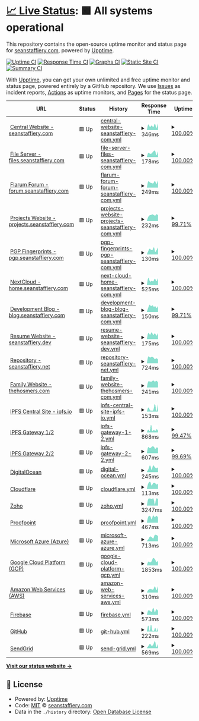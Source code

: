 # [📈 Live Status](https://demo.upptime.js.org): <!--live status--> **🟩 All systems operational**

This repository contains the open-source uptime monitor and status page for [seanstaffiery.com](https://demo.upptime.js.org), powered by [Upptime](https://github.com/upptime/upptime).

[![Uptime CI](https://github.com/seanstaffiery.com/status.seanstaffiery.com/workflows/Uptime%20CI/badge.svg)](https://github.com/seanstaffiery.com/status.seanstaffiery.com/actions?query=workflow%3A%22Uptime+CI%22)
[![Response Time CI](https://github.com/seanstaffiery.com/status.seanstaffiery.com/workflows/Response%20Time%20CI/badge.svg)](https://github.com/seanstaffiery.com/status.seanstaffiery.com/actions?query=workflow%3A%22Response+Time+CI%22)
[![Graphs CI](https://github.com/seanstaffiery.com/status.seanstaffiery.com/workflows/Graphs%20CI/badge.svg)](https://github.com/seanstaffiery.com/status.seanstaffiery.com/actions?query=workflow%3A%22Graphs+CI%22)
[![Static Site CI](https://github.com/seanstaffiery.com/status.seanstaffiery.com/workflows/Static%20Site%20CI/badge.svg)](https://github.com/seanstaffiery.com/status.seanstaffiery.com/actions?query=workflow%3A%22Static+Site+CI%22)
[![Summary CI](https://github.com/seanstaffiery.com/status.seanstaffiery.com/workflows/Summary%20CI/badge.svg)](https://github.com/seanstaffiery.com/status.seanstaffiery.com/actions?query=workflow%3A%22Summary+CI%22)

With [Upptime](https://upptime.js.org), you can get your own unlimited and free uptime monitor and status page, powered entirely by a GitHub repository. We use [Issues](https://github.com/seanstaffiery.com/status.seanstaffiery.com/issues) as incident reports, [Actions](https://github.com/seanstaffiery.com/status.seanstaffiery.com/actions) as uptime monitors, and [Pages](https://demo.upptime.js.org) for the status page.

<!--start: status pages-->
<!-- This summary is generated by Upptime (https://github.com/upptime/upptime) -->
<!-- Do not edit this manually, your changes will be overwritten -->
<!-- prettier-ignore -->
| URL | Status | History | Response Time | Uptime |
| --- | ------ | ------- | ------------- | ------ |
| <img alt="" src="https://favicons.githubusercontent.com/seanstaffiery.com" height="13"> [Central Website - seanstaffiery.com](https://seanstaffiery.com) | 🟩 Up | [central-website-seanstaffiery-com.yml](https://github.com/SeanStaffiery/status.seanstaffiery.com/commits/HEAD/history/central-website-seanstaffiery-com.yml) | <details><summary><img alt="Response time graph" src="./graphs/central-website-seanstaffiery-com/response-time-week.png" height="20"> 346ms</summary><br><a href="https://status.seanstaffiery.com/history/central-website-seanstaffiery-com"><img alt="Response time 321" src="https://img.shields.io/endpoint?url=https%3A%2F%2Fraw.githubusercontent.com%2FSeanStaffiery%2Fstatus.seanstaffiery.com%2FHEAD%2Fapi%2Fcentral-website-seanstaffiery-com%2Fresponse-time.json"></a><br><a href="https://status.seanstaffiery.com/history/central-website-seanstaffiery-com"><img alt="24-hour response time 522" src="https://img.shields.io/endpoint?url=https%3A%2F%2Fraw.githubusercontent.com%2FSeanStaffiery%2Fstatus.seanstaffiery.com%2FHEAD%2Fapi%2Fcentral-website-seanstaffiery-com%2Fresponse-time-day.json"></a><br><a href="https://status.seanstaffiery.com/history/central-website-seanstaffiery-com"><img alt="7-day response time 346" src="https://img.shields.io/endpoint?url=https%3A%2F%2Fraw.githubusercontent.com%2FSeanStaffiery%2Fstatus.seanstaffiery.com%2FHEAD%2Fapi%2Fcentral-website-seanstaffiery-com%2Fresponse-time-week.json"></a><br><a href="https://status.seanstaffiery.com/history/central-website-seanstaffiery-com"><img alt="30-day response time 382" src="https://img.shields.io/endpoint?url=https%3A%2F%2Fraw.githubusercontent.com%2FSeanStaffiery%2Fstatus.seanstaffiery.com%2FHEAD%2Fapi%2Fcentral-website-seanstaffiery-com%2Fresponse-time-month.json"></a><br><a href="https://status.seanstaffiery.com/history/central-website-seanstaffiery-com"><img alt="1-year response time 321" src="https://img.shields.io/endpoint?url=https%3A%2F%2Fraw.githubusercontent.com%2FSeanStaffiery%2Fstatus.seanstaffiery.com%2FHEAD%2Fapi%2Fcentral-website-seanstaffiery-com%2Fresponse-time-year.json"></a></details> | <details><summary><a href="https://status.seanstaffiery.com/history/central-website-seanstaffiery-com">100.00%</a></summary><a href="https://status.seanstaffiery.com/history/central-website-seanstaffiery-com"><img alt="All-time uptime 99.85%" src="https://img.shields.io/endpoint?url=https%3A%2F%2Fraw.githubusercontent.com%2FSeanStaffiery%2Fstatus.seanstaffiery.com%2FHEAD%2Fapi%2Fcentral-website-seanstaffiery-com%2Fuptime.json"></a><br><a href="https://status.seanstaffiery.com/history/central-website-seanstaffiery-com"><img alt="24-hour uptime 100.00%" src="https://img.shields.io/endpoint?url=https%3A%2F%2Fraw.githubusercontent.com%2FSeanStaffiery%2Fstatus.seanstaffiery.com%2FHEAD%2Fapi%2Fcentral-website-seanstaffiery-com%2Fuptime-day.json"></a><br><a href="https://status.seanstaffiery.com/history/central-website-seanstaffiery-com"><img alt="7-day uptime 100.00%" src="https://img.shields.io/endpoint?url=https%3A%2F%2Fraw.githubusercontent.com%2FSeanStaffiery%2Fstatus.seanstaffiery.com%2FHEAD%2Fapi%2Fcentral-website-seanstaffiery-com%2Fuptime-week.json"></a><br><a href="https://status.seanstaffiery.com/history/central-website-seanstaffiery-com"><img alt="30-day uptime 99.91%" src="https://img.shields.io/endpoint?url=https%3A%2F%2Fraw.githubusercontent.com%2FSeanStaffiery%2Fstatus.seanstaffiery.com%2FHEAD%2Fapi%2Fcentral-website-seanstaffiery-com%2Fuptime-month.json"></a><br><a href="https://status.seanstaffiery.com/history/central-website-seanstaffiery-com"><img alt="1-year uptime 99.85%" src="https://img.shields.io/endpoint?url=https%3A%2F%2Fraw.githubusercontent.com%2FSeanStaffiery%2Fstatus.seanstaffiery.com%2FHEAD%2Fapi%2Fcentral-website-seanstaffiery-com%2Fuptime-year.json"></a></details>
| <img alt="" src="https://favicons.githubusercontent.com/files.seanstaffiery.com" height="13"> [File Server - files.seanstaffiery.com](https://files.seanstaffiery.com) | 🟩 Up | [file-server-files-seanstaffiery-com.yml](https://github.com/SeanStaffiery/status.seanstaffiery.com/commits/HEAD/history/file-server-files-seanstaffiery-com.yml) | <details><summary><img alt="Response time graph" src="./graphs/file-server-files-seanstaffiery-com/response-time-week.png" height="20"> 178ms</summary><br><a href="https://status.seanstaffiery.com/history/file-server-files-seanstaffiery-com"><img alt="Response time 162" src="https://img.shields.io/endpoint?url=https%3A%2F%2Fraw.githubusercontent.com%2FSeanStaffiery%2Fstatus.seanstaffiery.com%2FHEAD%2Fapi%2Ffile-server-files-seanstaffiery-com%2Fresponse-time.json"></a><br><a href="https://status.seanstaffiery.com/history/file-server-files-seanstaffiery-com"><img alt="24-hour response time 231" src="https://img.shields.io/endpoint?url=https%3A%2F%2Fraw.githubusercontent.com%2FSeanStaffiery%2Fstatus.seanstaffiery.com%2FHEAD%2Fapi%2Ffile-server-files-seanstaffiery-com%2Fresponse-time-day.json"></a><br><a href="https://status.seanstaffiery.com/history/file-server-files-seanstaffiery-com"><img alt="7-day response time 178" src="https://img.shields.io/endpoint?url=https%3A%2F%2Fraw.githubusercontent.com%2FSeanStaffiery%2Fstatus.seanstaffiery.com%2FHEAD%2Fapi%2Ffile-server-files-seanstaffiery-com%2Fresponse-time-week.json"></a><br><a href="https://status.seanstaffiery.com/history/file-server-files-seanstaffiery-com"><img alt="30-day response time 177" src="https://img.shields.io/endpoint?url=https%3A%2F%2Fraw.githubusercontent.com%2FSeanStaffiery%2Fstatus.seanstaffiery.com%2FHEAD%2Fapi%2Ffile-server-files-seanstaffiery-com%2Fresponse-time-month.json"></a><br><a href="https://status.seanstaffiery.com/history/file-server-files-seanstaffiery-com"><img alt="1-year response time 162" src="https://img.shields.io/endpoint?url=https%3A%2F%2Fraw.githubusercontent.com%2FSeanStaffiery%2Fstatus.seanstaffiery.com%2FHEAD%2Fapi%2Ffile-server-files-seanstaffiery-com%2Fresponse-time-year.json"></a></details> | <details><summary><a href="https://status.seanstaffiery.com/history/file-server-files-seanstaffiery-com">100.00%</a></summary><a href="https://status.seanstaffiery.com/history/file-server-files-seanstaffiery-com"><img alt="All-time uptime 99.88%" src="https://img.shields.io/endpoint?url=https%3A%2F%2Fraw.githubusercontent.com%2FSeanStaffiery%2Fstatus.seanstaffiery.com%2FHEAD%2Fapi%2Ffile-server-files-seanstaffiery-com%2Fuptime.json"></a><br><a href="https://status.seanstaffiery.com/history/file-server-files-seanstaffiery-com"><img alt="24-hour uptime 100.00%" src="https://img.shields.io/endpoint?url=https%3A%2F%2Fraw.githubusercontent.com%2FSeanStaffiery%2Fstatus.seanstaffiery.com%2FHEAD%2Fapi%2Ffile-server-files-seanstaffiery-com%2Fuptime-day.json"></a><br><a href="https://status.seanstaffiery.com/history/file-server-files-seanstaffiery-com"><img alt="7-day uptime 100.00%" src="https://img.shields.io/endpoint?url=https%3A%2F%2Fraw.githubusercontent.com%2FSeanStaffiery%2Fstatus.seanstaffiery.com%2FHEAD%2Fapi%2Ffile-server-files-seanstaffiery-com%2Fuptime-week.json"></a><br><a href="https://status.seanstaffiery.com/history/file-server-files-seanstaffiery-com"><img alt="30-day uptime 100.00%" src="https://img.shields.io/endpoint?url=https%3A%2F%2Fraw.githubusercontent.com%2FSeanStaffiery%2Fstatus.seanstaffiery.com%2FHEAD%2Fapi%2Ffile-server-files-seanstaffiery-com%2Fuptime-month.json"></a><br><a href="https://status.seanstaffiery.com/history/file-server-files-seanstaffiery-com"><img alt="1-year uptime 99.88%" src="https://img.shields.io/endpoint?url=https%3A%2F%2Fraw.githubusercontent.com%2FSeanStaffiery%2Fstatus.seanstaffiery.com%2FHEAD%2Fapi%2Ffile-server-files-seanstaffiery-com%2Fuptime-year.json"></a></details>
| <img alt="" src="https://favicons.githubusercontent.com/forum.seanstaffiery.com" height="13"> [Flarum Forum - forum.seanstaffiery.com](https://forum.seanstaffiery.com) | 🟩 Up | [flarum-forum-forum-seanstaffiery-com.yml](https://github.com/SeanStaffiery/status.seanstaffiery.com/commits/HEAD/history/flarum-forum-forum-seanstaffiery-com.yml) | <details><summary><img alt="Response time graph" src="./graphs/flarum-forum-forum-seanstaffiery-com/response-time-week.png" height="20"> 249ms</summary><br><a href="https://status.seanstaffiery.com/history/flarum-forum-forum-seanstaffiery-com"><img alt="Response time 232" src="https://img.shields.io/endpoint?url=https%3A%2F%2Fraw.githubusercontent.com%2FSeanStaffiery%2Fstatus.seanstaffiery.com%2FHEAD%2Fapi%2Fflarum-forum-forum-seanstaffiery-com%2Fresponse-time.json"></a><br><a href="https://status.seanstaffiery.com/history/flarum-forum-forum-seanstaffiery-com"><img alt="24-hour response time 330" src="https://img.shields.io/endpoint?url=https%3A%2F%2Fraw.githubusercontent.com%2FSeanStaffiery%2Fstatus.seanstaffiery.com%2FHEAD%2Fapi%2Fflarum-forum-forum-seanstaffiery-com%2Fresponse-time-day.json"></a><br><a href="https://status.seanstaffiery.com/history/flarum-forum-forum-seanstaffiery-com"><img alt="7-day response time 249" src="https://img.shields.io/endpoint?url=https%3A%2F%2Fraw.githubusercontent.com%2FSeanStaffiery%2Fstatus.seanstaffiery.com%2FHEAD%2Fapi%2Fflarum-forum-forum-seanstaffiery-com%2Fresponse-time-week.json"></a><br><a href="https://status.seanstaffiery.com/history/flarum-forum-forum-seanstaffiery-com"><img alt="30-day response time 245" src="https://img.shields.io/endpoint?url=https%3A%2F%2Fraw.githubusercontent.com%2FSeanStaffiery%2Fstatus.seanstaffiery.com%2FHEAD%2Fapi%2Fflarum-forum-forum-seanstaffiery-com%2Fresponse-time-month.json"></a><br><a href="https://status.seanstaffiery.com/history/flarum-forum-forum-seanstaffiery-com"><img alt="1-year response time 232" src="https://img.shields.io/endpoint?url=https%3A%2F%2Fraw.githubusercontent.com%2FSeanStaffiery%2Fstatus.seanstaffiery.com%2FHEAD%2Fapi%2Fflarum-forum-forum-seanstaffiery-com%2Fresponse-time-year.json"></a></details> | <details><summary><a href="https://status.seanstaffiery.com/history/flarum-forum-forum-seanstaffiery-com">100.00%</a></summary><a href="https://status.seanstaffiery.com/history/flarum-forum-forum-seanstaffiery-com"><img alt="All-time uptime 99.88%" src="https://img.shields.io/endpoint?url=https%3A%2F%2Fraw.githubusercontent.com%2FSeanStaffiery%2Fstatus.seanstaffiery.com%2FHEAD%2Fapi%2Fflarum-forum-forum-seanstaffiery-com%2Fuptime.json"></a><br><a href="https://status.seanstaffiery.com/history/flarum-forum-forum-seanstaffiery-com"><img alt="24-hour uptime 100.00%" src="https://img.shields.io/endpoint?url=https%3A%2F%2Fraw.githubusercontent.com%2FSeanStaffiery%2Fstatus.seanstaffiery.com%2FHEAD%2Fapi%2Fflarum-forum-forum-seanstaffiery-com%2Fuptime-day.json"></a><br><a href="https://status.seanstaffiery.com/history/flarum-forum-forum-seanstaffiery-com"><img alt="7-day uptime 100.00%" src="https://img.shields.io/endpoint?url=https%3A%2F%2Fraw.githubusercontent.com%2FSeanStaffiery%2Fstatus.seanstaffiery.com%2FHEAD%2Fapi%2Fflarum-forum-forum-seanstaffiery-com%2Fuptime-week.json"></a><br><a href="https://status.seanstaffiery.com/history/flarum-forum-forum-seanstaffiery-com"><img alt="30-day uptime 100.00%" src="https://img.shields.io/endpoint?url=https%3A%2F%2Fraw.githubusercontent.com%2FSeanStaffiery%2Fstatus.seanstaffiery.com%2FHEAD%2Fapi%2Fflarum-forum-forum-seanstaffiery-com%2Fuptime-month.json"></a><br><a href="https://status.seanstaffiery.com/history/flarum-forum-forum-seanstaffiery-com"><img alt="1-year uptime 99.88%" src="https://img.shields.io/endpoint?url=https%3A%2F%2Fraw.githubusercontent.com%2FSeanStaffiery%2Fstatus.seanstaffiery.com%2FHEAD%2Fapi%2Fflarum-forum-forum-seanstaffiery-com%2Fuptime-year.json"></a></details>
| <img alt="" src="https://favicons.githubusercontent.com/projects.seanstaffiery.com" height="13"> [Projects Website - projects.seanstaffiery.com](https://projects.seanstaffiery.com) | 🟩 Up | [projects-website-projects-seanstaffiery-com.yml](https://github.com/SeanStaffiery/status.seanstaffiery.com/commits/HEAD/history/projects-website-projects-seanstaffiery-com.yml) | <details><summary><img alt="Response time graph" src="./graphs/projects-website-projects-seanstaffiery-com/response-time-week.png" height="20"> 232ms</summary><br><a href="https://status.seanstaffiery.com/history/projects-website-projects-seanstaffiery-com"><img alt="Response time 450" src="https://img.shields.io/endpoint?url=https%3A%2F%2Fraw.githubusercontent.com%2FSeanStaffiery%2Fstatus.seanstaffiery.com%2FHEAD%2Fapi%2Fprojects-website-projects-seanstaffiery-com%2Fresponse-time.json"></a><br><a href="https://status.seanstaffiery.com/history/projects-website-projects-seanstaffiery-com"><img alt="24-hour response time 229" src="https://img.shields.io/endpoint?url=https%3A%2F%2Fraw.githubusercontent.com%2FSeanStaffiery%2Fstatus.seanstaffiery.com%2FHEAD%2Fapi%2Fprojects-website-projects-seanstaffiery-com%2Fresponse-time-day.json"></a><br><a href="https://status.seanstaffiery.com/history/projects-website-projects-seanstaffiery-com"><img alt="7-day response time 232" src="https://img.shields.io/endpoint?url=https%3A%2F%2Fraw.githubusercontent.com%2FSeanStaffiery%2Fstatus.seanstaffiery.com%2FHEAD%2Fapi%2Fprojects-website-projects-seanstaffiery-com%2Fresponse-time-week.json"></a><br><a href="https://status.seanstaffiery.com/history/projects-website-projects-seanstaffiery-com"><img alt="30-day response time 837" src="https://img.shields.io/endpoint?url=https%3A%2F%2Fraw.githubusercontent.com%2FSeanStaffiery%2Fstatus.seanstaffiery.com%2FHEAD%2Fapi%2Fprojects-website-projects-seanstaffiery-com%2Fresponse-time-month.json"></a><br><a href="https://status.seanstaffiery.com/history/projects-website-projects-seanstaffiery-com"><img alt="1-year response time 450" src="https://img.shields.io/endpoint?url=https%3A%2F%2Fraw.githubusercontent.com%2FSeanStaffiery%2Fstatus.seanstaffiery.com%2FHEAD%2Fapi%2Fprojects-website-projects-seanstaffiery-com%2Fresponse-time-year.json"></a></details> | <details><summary><a href="https://status.seanstaffiery.com/history/projects-website-projects-seanstaffiery-com">99.71%</a></summary><a href="https://status.seanstaffiery.com/history/projects-website-projects-seanstaffiery-com"><img alt="All-time uptime 99.98%" src="https://img.shields.io/endpoint?url=https%3A%2F%2Fraw.githubusercontent.com%2FSeanStaffiery%2Fstatus.seanstaffiery.com%2FHEAD%2Fapi%2Fprojects-website-projects-seanstaffiery-com%2Fuptime.json"></a><br><a href="https://status.seanstaffiery.com/history/projects-website-projects-seanstaffiery-com"><img alt="24-hour uptime 100.00%" src="https://img.shields.io/endpoint?url=https%3A%2F%2Fraw.githubusercontent.com%2FSeanStaffiery%2Fstatus.seanstaffiery.com%2FHEAD%2Fapi%2Fprojects-website-projects-seanstaffiery-com%2Fuptime-day.json"></a><br><a href="https://status.seanstaffiery.com/history/projects-website-projects-seanstaffiery-com"><img alt="7-day uptime 99.71%" src="https://img.shields.io/endpoint?url=https%3A%2F%2Fraw.githubusercontent.com%2FSeanStaffiery%2Fstatus.seanstaffiery.com%2FHEAD%2Fapi%2Fprojects-website-projects-seanstaffiery-com%2Fuptime-week.json"></a><br><a href="https://status.seanstaffiery.com/history/projects-website-projects-seanstaffiery-com"><img alt="30-day uptime 99.93%" src="https://img.shields.io/endpoint?url=https%3A%2F%2Fraw.githubusercontent.com%2FSeanStaffiery%2Fstatus.seanstaffiery.com%2FHEAD%2Fapi%2Fprojects-website-projects-seanstaffiery-com%2Fuptime-month.json"></a><br><a href="https://status.seanstaffiery.com/history/projects-website-projects-seanstaffiery-com"><img alt="1-year uptime 99.98%" src="https://img.shields.io/endpoint?url=https%3A%2F%2Fraw.githubusercontent.com%2FSeanStaffiery%2Fstatus.seanstaffiery.com%2FHEAD%2Fapi%2Fprojects-website-projects-seanstaffiery-com%2Fuptime-year.json"></a></details>
| <img alt="" src="https://favicons.githubusercontent.com/pgp.seanstaffiery.com" height="13"> [PGP Fingerprints - pgp.seanstaffiery.com](https://pgp.seanstaffiery.com) | 🟩 Up | [pgp-fingerprints-pgp-seanstaffiery-com.yml](https://github.com/SeanStaffiery/status.seanstaffiery.com/commits/HEAD/history/pgp-fingerprints-pgp-seanstaffiery-com.yml) | <details><summary><img alt="Response time graph" src="./graphs/pgp-fingerprints-pgp-seanstaffiery-com/response-time-week.png" height="20"> 130ms</summary><br><a href="https://status.seanstaffiery.com/history/pgp-fingerprints-pgp-seanstaffiery-com"><img alt="Response time 119" src="https://img.shields.io/endpoint?url=https%3A%2F%2Fraw.githubusercontent.com%2FSeanStaffiery%2Fstatus.seanstaffiery.com%2FHEAD%2Fapi%2Fpgp-fingerprints-pgp-seanstaffiery-com%2Fresponse-time.json"></a><br><a href="https://status.seanstaffiery.com/history/pgp-fingerprints-pgp-seanstaffiery-com"><img alt="24-hour response time 188" src="https://img.shields.io/endpoint?url=https%3A%2F%2Fraw.githubusercontent.com%2FSeanStaffiery%2Fstatus.seanstaffiery.com%2FHEAD%2Fapi%2Fpgp-fingerprints-pgp-seanstaffiery-com%2Fresponse-time-day.json"></a><br><a href="https://status.seanstaffiery.com/history/pgp-fingerprints-pgp-seanstaffiery-com"><img alt="7-day response time 130" src="https://img.shields.io/endpoint?url=https%3A%2F%2Fraw.githubusercontent.com%2FSeanStaffiery%2Fstatus.seanstaffiery.com%2FHEAD%2Fapi%2Fpgp-fingerprints-pgp-seanstaffiery-com%2Fresponse-time-week.json"></a><br><a href="https://status.seanstaffiery.com/history/pgp-fingerprints-pgp-seanstaffiery-com"><img alt="30-day response time 134" src="https://img.shields.io/endpoint?url=https%3A%2F%2Fraw.githubusercontent.com%2FSeanStaffiery%2Fstatus.seanstaffiery.com%2FHEAD%2Fapi%2Fpgp-fingerprints-pgp-seanstaffiery-com%2Fresponse-time-month.json"></a><br><a href="https://status.seanstaffiery.com/history/pgp-fingerprints-pgp-seanstaffiery-com"><img alt="1-year response time 119" src="https://img.shields.io/endpoint?url=https%3A%2F%2Fraw.githubusercontent.com%2FSeanStaffiery%2Fstatus.seanstaffiery.com%2FHEAD%2Fapi%2Fpgp-fingerprints-pgp-seanstaffiery-com%2Fresponse-time-year.json"></a></details> | <details><summary><a href="https://status.seanstaffiery.com/history/pgp-fingerprints-pgp-seanstaffiery-com">100.00%</a></summary><a href="https://status.seanstaffiery.com/history/pgp-fingerprints-pgp-seanstaffiery-com"><img alt="All-time uptime 99.88%" src="https://img.shields.io/endpoint?url=https%3A%2F%2Fraw.githubusercontent.com%2FSeanStaffiery%2Fstatus.seanstaffiery.com%2FHEAD%2Fapi%2Fpgp-fingerprints-pgp-seanstaffiery-com%2Fuptime.json"></a><br><a href="https://status.seanstaffiery.com/history/pgp-fingerprints-pgp-seanstaffiery-com"><img alt="24-hour uptime 100.00%" src="https://img.shields.io/endpoint?url=https%3A%2F%2Fraw.githubusercontent.com%2FSeanStaffiery%2Fstatus.seanstaffiery.com%2FHEAD%2Fapi%2Fpgp-fingerprints-pgp-seanstaffiery-com%2Fuptime-day.json"></a><br><a href="https://status.seanstaffiery.com/history/pgp-fingerprints-pgp-seanstaffiery-com"><img alt="7-day uptime 100.00%" src="https://img.shields.io/endpoint?url=https%3A%2F%2Fraw.githubusercontent.com%2FSeanStaffiery%2Fstatus.seanstaffiery.com%2FHEAD%2Fapi%2Fpgp-fingerprints-pgp-seanstaffiery-com%2Fuptime-week.json"></a><br><a href="https://status.seanstaffiery.com/history/pgp-fingerprints-pgp-seanstaffiery-com"><img alt="30-day uptime 100.00%" src="https://img.shields.io/endpoint?url=https%3A%2F%2Fraw.githubusercontent.com%2FSeanStaffiery%2Fstatus.seanstaffiery.com%2FHEAD%2Fapi%2Fpgp-fingerprints-pgp-seanstaffiery-com%2Fuptime-month.json"></a><br><a href="https://status.seanstaffiery.com/history/pgp-fingerprints-pgp-seanstaffiery-com"><img alt="1-year uptime 99.88%" src="https://img.shields.io/endpoint?url=https%3A%2F%2Fraw.githubusercontent.com%2FSeanStaffiery%2Fstatus.seanstaffiery.com%2FHEAD%2Fapi%2Fpgp-fingerprints-pgp-seanstaffiery-com%2Fuptime-year.json"></a></details>
| <img alt="" src="https://favicons.githubusercontent.com/home.seanstaffiery.com" height="13"> [NextCloud - home.seanstaffiery.com](https://home.seanstaffiery.com) | 🟩 Up | [next-cloud-home-seanstaffiery-com.yml](https://github.com/SeanStaffiery/status.seanstaffiery.com/commits/HEAD/history/next-cloud-home-seanstaffiery-com.yml) | <details><summary><img alt="Response time graph" src="./graphs/next-cloud-home-seanstaffiery-com/response-time-week.png" height="20"> 525ms</summary><br><a href="https://status.seanstaffiery.com/history/next-cloud-home-seanstaffiery-com"><img alt="Response time 665" src="https://img.shields.io/endpoint?url=https%3A%2F%2Fraw.githubusercontent.com%2FSeanStaffiery%2Fstatus.seanstaffiery.com%2FHEAD%2Fapi%2Fnext-cloud-home-seanstaffiery-com%2Fresponse-time.json"></a><br><a href="https://status.seanstaffiery.com/history/next-cloud-home-seanstaffiery-com"><img alt="24-hour response time 715" src="https://img.shields.io/endpoint?url=https%3A%2F%2Fraw.githubusercontent.com%2FSeanStaffiery%2Fstatus.seanstaffiery.com%2FHEAD%2Fapi%2Fnext-cloud-home-seanstaffiery-com%2Fresponse-time-day.json"></a><br><a href="https://status.seanstaffiery.com/history/next-cloud-home-seanstaffiery-com"><img alt="7-day response time 525" src="https://img.shields.io/endpoint?url=https%3A%2F%2Fraw.githubusercontent.com%2FSeanStaffiery%2Fstatus.seanstaffiery.com%2FHEAD%2Fapi%2Fnext-cloud-home-seanstaffiery-com%2Fresponse-time-week.json"></a><br><a href="https://status.seanstaffiery.com/history/next-cloud-home-seanstaffiery-com"><img alt="30-day response time 541" src="https://img.shields.io/endpoint?url=https%3A%2F%2Fraw.githubusercontent.com%2FSeanStaffiery%2Fstatus.seanstaffiery.com%2FHEAD%2Fapi%2Fnext-cloud-home-seanstaffiery-com%2Fresponse-time-month.json"></a><br><a href="https://status.seanstaffiery.com/history/next-cloud-home-seanstaffiery-com"><img alt="1-year response time 665" src="https://img.shields.io/endpoint?url=https%3A%2F%2Fraw.githubusercontent.com%2FSeanStaffiery%2Fstatus.seanstaffiery.com%2FHEAD%2Fapi%2Fnext-cloud-home-seanstaffiery-com%2Fresponse-time-year.json"></a></details> | <details><summary><a href="https://status.seanstaffiery.com/history/next-cloud-home-seanstaffiery-com">100.00%</a></summary><a href="https://status.seanstaffiery.com/history/next-cloud-home-seanstaffiery-com"><img alt="All-time uptime 99.87%" src="https://img.shields.io/endpoint?url=https%3A%2F%2Fraw.githubusercontent.com%2FSeanStaffiery%2Fstatus.seanstaffiery.com%2FHEAD%2Fapi%2Fnext-cloud-home-seanstaffiery-com%2Fuptime.json"></a><br><a href="https://status.seanstaffiery.com/history/next-cloud-home-seanstaffiery-com"><img alt="24-hour uptime 100.00%" src="https://img.shields.io/endpoint?url=https%3A%2F%2Fraw.githubusercontent.com%2FSeanStaffiery%2Fstatus.seanstaffiery.com%2FHEAD%2Fapi%2Fnext-cloud-home-seanstaffiery-com%2Fuptime-day.json"></a><br><a href="https://status.seanstaffiery.com/history/next-cloud-home-seanstaffiery-com"><img alt="7-day uptime 100.00%" src="https://img.shields.io/endpoint?url=https%3A%2F%2Fraw.githubusercontent.com%2FSeanStaffiery%2Fstatus.seanstaffiery.com%2FHEAD%2Fapi%2Fnext-cloud-home-seanstaffiery-com%2Fuptime-week.json"></a><br><a href="https://status.seanstaffiery.com/history/next-cloud-home-seanstaffiery-com"><img alt="30-day uptime 100.00%" src="https://img.shields.io/endpoint?url=https%3A%2F%2Fraw.githubusercontent.com%2FSeanStaffiery%2Fstatus.seanstaffiery.com%2FHEAD%2Fapi%2Fnext-cloud-home-seanstaffiery-com%2Fuptime-month.json"></a><br><a href="https://status.seanstaffiery.com/history/next-cloud-home-seanstaffiery-com"><img alt="1-year uptime 99.87%" src="https://img.shields.io/endpoint?url=https%3A%2F%2Fraw.githubusercontent.com%2FSeanStaffiery%2Fstatus.seanstaffiery.com%2FHEAD%2Fapi%2Fnext-cloud-home-seanstaffiery-com%2Fuptime-year.json"></a></details>
| <img alt="" src="https://favicons.githubusercontent.com/blog.seanstaffiery.com" height="13"> [Development Blog - blog.seanstaffiery.com](https://blog.seanstaffiery.com) | 🟩 Up | [development-blog-blog-seanstaffiery-com.yml](https://github.com/SeanStaffiery/status.seanstaffiery.com/commits/HEAD/history/development-blog-blog-seanstaffiery-com.yml) | <details><summary><img alt="Response time graph" src="./graphs/development-blog-blog-seanstaffiery-com/response-time-week.png" height="20"> 150ms</summary><br><a href="https://status.seanstaffiery.com/history/development-blog-blog-seanstaffiery-com"><img alt="Response time 172" src="https://img.shields.io/endpoint?url=https%3A%2F%2Fraw.githubusercontent.com%2FSeanStaffiery%2Fstatus.seanstaffiery.com%2FHEAD%2Fapi%2Fdevelopment-blog-blog-seanstaffiery-com%2Fresponse-time.json"></a><br><a href="https://status.seanstaffiery.com/history/development-blog-blog-seanstaffiery-com"><img alt="24-hour response time 157" src="https://img.shields.io/endpoint?url=https%3A%2F%2Fraw.githubusercontent.com%2FSeanStaffiery%2Fstatus.seanstaffiery.com%2FHEAD%2Fapi%2Fdevelopment-blog-blog-seanstaffiery-com%2Fresponse-time-day.json"></a><br><a href="https://status.seanstaffiery.com/history/development-blog-blog-seanstaffiery-com"><img alt="7-day response time 150" src="https://img.shields.io/endpoint?url=https%3A%2F%2Fraw.githubusercontent.com%2FSeanStaffiery%2Fstatus.seanstaffiery.com%2FHEAD%2Fapi%2Fdevelopment-blog-blog-seanstaffiery-com%2Fresponse-time-week.json"></a><br><a href="https://status.seanstaffiery.com/history/development-blog-blog-seanstaffiery-com"><img alt="30-day response time 161" src="https://img.shields.io/endpoint?url=https%3A%2F%2Fraw.githubusercontent.com%2FSeanStaffiery%2Fstatus.seanstaffiery.com%2FHEAD%2Fapi%2Fdevelopment-blog-blog-seanstaffiery-com%2Fresponse-time-month.json"></a><br><a href="https://status.seanstaffiery.com/history/development-blog-blog-seanstaffiery-com"><img alt="1-year response time 172" src="https://img.shields.io/endpoint?url=https%3A%2F%2Fraw.githubusercontent.com%2FSeanStaffiery%2Fstatus.seanstaffiery.com%2FHEAD%2Fapi%2Fdevelopment-blog-blog-seanstaffiery-com%2Fresponse-time-year.json"></a></details> | <details><summary><a href="https://status.seanstaffiery.com/history/development-blog-blog-seanstaffiery-com">99.71%</a></summary><a href="https://status.seanstaffiery.com/history/development-blog-blog-seanstaffiery-com"><img alt="All-time uptime 99.98%" src="https://img.shields.io/endpoint?url=https%3A%2F%2Fraw.githubusercontent.com%2FSeanStaffiery%2Fstatus.seanstaffiery.com%2FHEAD%2Fapi%2Fdevelopment-blog-blog-seanstaffiery-com%2Fuptime.json"></a><br><a href="https://status.seanstaffiery.com/history/development-blog-blog-seanstaffiery-com"><img alt="24-hour uptime 100.00%" src="https://img.shields.io/endpoint?url=https%3A%2F%2Fraw.githubusercontent.com%2FSeanStaffiery%2Fstatus.seanstaffiery.com%2FHEAD%2Fapi%2Fdevelopment-blog-blog-seanstaffiery-com%2Fuptime-day.json"></a><br><a href="https://status.seanstaffiery.com/history/development-blog-blog-seanstaffiery-com"><img alt="7-day uptime 99.71%" src="https://img.shields.io/endpoint?url=https%3A%2F%2Fraw.githubusercontent.com%2FSeanStaffiery%2Fstatus.seanstaffiery.com%2FHEAD%2Fapi%2Fdevelopment-blog-blog-seanstaffiery-com%2Fuptime-week.json"></a><br><a href="https://status.seanstaffiery.com/history/development-blog-blog-seanstaffiery-com"><img alt="30-day uptime 99.93%" src="https://img.shields.io/endpoint?url=https%3A%2F%2Fraw.githubusercontent.com%2FSeanStaffiery%2Fstatus.seanstaffiery.com%2FHEAD%2Fapi%2Fdevelopment-blog-blog-seanstaffiery-com%2Fuptime-month.json"></a><br><a href="https://status.seanstaffiery.com/history/development-blog-blog-seanstaffiery-com"><img alt="1-year uptime 99.98%" src="https://img.shields.io/endpoint?url=https%3A%2F%2Fraw.githubusercontent.com%2FSeanStaffiery%2Fstatus.seanstaffiery.com%2FHEAD%2Fapi%2Fdevelopment-blog-blog-seanstaffiery-com%2Fuptime-year.json"></a></details>
| <img alt="" src="https://favicons.githubusercontent.com/seanstaffiery.dev" height="13"> [Resume Website - seanstaffiery.dev](https://seanstaffiery.dev) | 🟩 Up | [resume-website-seanstaffiery-dev.yml](https://github.com/SeanStaffiery/status.seanstaffiery.com/commits/HEAD/history/resume-website-seanstaffiery-dev.yml) | <details><summary><img alt="Response time graph" src="./graphs/resume-website-seanstaffiery-dev/response-time-week.png" height="20"> 175ms</summary><br><a href="https://status.seanstaffiery.com/history/resume-website-seanstaffiery-dev"><img alt="Response time 210" src="https://img.shields.io/endpoint?url=https%3A%2F%2Fraw.githubusercontent.com%2FSeanStaffiery%2Fstatus.seanstaffiery.com%2FHEAD%2Fapi%2Fresume-website-seanstaffiery-dev%2Fresponse-time.json"></a><br><a href="https://status.seanstaffiery.com/history/resume-website-seanstaffiery-dev"><img alt="24-hour response time 200" src="https://img.shields.io/endpoint?url=https%3A%2F%2Fraw.githubusercontent.com%2FSeanStaffiery%2Fstatus.seanstaffiery.com%2FHEAD%2Fapi%2Fresume-website-seanstaffiery-dev%2Fresponse-time-day.json"></a><br><a href="https://status.seanstaffiery.com/history/resume-website-seanstaffiery-dev"><img alt="7-day response time 175" src="https://img.shields.io/endpoint?url=https%3A%2F%2Fraw.githubusercontent.com%2FSeanStaffiery%2Fstatus.seanstaffiery.com%2FHEAD%2Fapi%2Fresume-website-seanstaffiery-dev%2Fresponse-time-week.json"></a><br><a href="https://status.seanstaffiery.com/history/resume-website-seanstaffiery-dev"><img alt="30-day response time 180" src="https://img.shields.io/endpoint?url=https%3A%2F%2Fraw.githubusercontent.com%2FSeanStaffiery%2Fstatus.seanstaffiery.com%2FHEAD%2Fapi%2Fresume-website-seanstaffiery-dev%2Fresponse-time-month.json"></a><br><a href="https://status.seanstaffiery.com/history/resume-website-seanstaffiery-dev"><img alt="1-year response time 210" src="https://img.shields.io/endpoint?url=https%3A%2F%2Fraw.githubusercontent.com%2FSeanStaffiery%2Fstatus.seanstaffiery.com%2FHEAD%2Fapi%2Fresume-website-seanstaffiery-dev%2Fresponse-time-year.json"></a></details> | <details><summary><a href="https://status.seanstaffiery.com/history/resume-website-seanstaffiery-dev">100.00%</a></summary><a href="https://status.seanstaffiery.com/history/resume-website-seanstaffiery-dev"><img alt="All-time uptime 99.89%" src="https://img.shields.io/endpoint?url=https%3A%2F%2Fraw.githubusercontent.com%2FSeanStaffiery%2Fstatus.seanstaffiery.com%2FHEAD%2Fapi%2Fresume-website-seanstaffiery-dev%2Fuptime.json"></a><br><a href="https://status.seanstaffiery.com/history/resume-website-seanstaffiery-dev"><img alt="24-hour uptime 100.00%" src="https://img.shields.io/endpoint?url=https%3A%2F%2Fraw.githubusercontent.com%2FSeanStaffiery%2Fstatus.seanstaffiery.com%2FHEAD%2Fapi%2Fresume-website-seanstaffiery-dev%2Fuptime-day.json"></a><br><a href="https://status.seanstaffiery.com/history/resume-website-seanstaffiery-dev"><img alt="7-day uptime 100.00%" src="https://img.shields.io/endpoint?url=https%3A%2F%2Fraw.githubusercontent.com%2FSeanStaffiery%2Fstatus.seanstaffiery.com%2FHEAD%2Fapi%2Fresume-website-seanstaffiery-dev%2Fuptime-week.json"></a><br><a href="https://status.seanstaffiery.com/history/resume-website-seanstaffiery-dev"><img alt="30-day uptime 100.00%" src="https://img.shields.io/endpoint?url=https%3A%2F%2Fraw.githubusercontent.com%2FSeanStaffiery%2Fstatus.seanstaffiery.com%2FHEAD%2Fapi%2Fresume-website-seanstaffiery-dev%2Fuptime-month.json"></a><br><a href="https://status.seanstaffiery.com/history/resume-website-seanstaffiery-dev"><img alt="1-year uptime 99.89%" src="https://img.shields.io/endpoint?url=https%3A%2F%2Fraw.githubusercontent.com%2FSeanStaffiery%2Fstatus.seanstaffiery.com%2FHEAD%2Fapi%2Fresume-website-seanstaffiery-dev%2Fuptime-year.json"></a></details>
| <img alt="" src="https://favicons.githubusercontent.com/seanstaffiery.net" height="13"> [Repository - seanstaffiery.net](https://seanstaffiery.net) | 🟩 Up | [repository-seanstaffiery-net.yml](https://github.com/SeanStaffiery/status.seanstaffiery.com/commits/HEAD/history/repository-seanstaffiery-net.yml) | <details><summary><img alt="Response time graph" src="./graphs/repository-seanstaffiery-net/response-time-week.png" height="20"> 724ms</summary><br><a href="https://status.seanstaffiery.com/history/repository-seanstaffiery-net"><img alt="Response time 652" src="https://img.shields.io/endpoint?url=https%3A%2F%2Fraw.githubusercontent.com%2FSeanStaffiery%2Fstatus.seanstaffiery.com%2FHEAD%2Fapi%2Frepository-seanstaffiery-net%2Fresponse-time.json"></a><br><a href="https://status.seanstaffiery.com/history/repository-seanstaffiery-net"><img alt="24-hour response time 514" src="https://img.shields.io/endpoint?url=https%3A%2F%2Fraw.githubusercontent.com%2FSeanStaffiery%2Fstatus.seanstaffiery.com%2FHEAD%2Fapi%2Frepository-seanstaffiery-net%2Fresponse-time-day.json"></a><br><a href="https://status.seanstaffiery.com/history/repository-seanstaffiery-net"><img alt="7-day response time 724" src="https://img.shields.io/endpoint?url=https%3A%2F%2Fraw.githubusercontent.com%2FSeanStaffiery%2Fstatus.seanstaffiery.com%2FHEAD%2Fapi%2Frepository-seanstaffiery-net%2Fresponse-time-week.json"></a><br><a href="https://status.seanstaffiery.com/history/repository-seanstaffiery-net"><img alt="30-day response time 485" src="https://img.shields.io/endpoint?url=https%3A%2F%2Fraw.githubusercontent.com%2FSeanStaffiery%2Fstatus.seanstaffiery.com%2FHEAD%2Fapi%2Frepository-seanstaffiery-net%2Fresponse-time-month.json"></a><br><a href="https://status.seanstaffiery.com/history/repository-seanstaffiery-net"><img alt="1-year response time 652" src="https://img.shields.io/endpoint?url=https%3A%2F%2Fraw.githubusercontent.com%2FSeanStaffiery%2Fstatus.seanstaffiery.com%2FHEAD%2Fapi%2Frepository-seanstaffiery-net%2Fresponse-time-year.json"></a></details> | <details><summary><a href="https://status.seanstaffiery.com/history/repository-seanstaffiery-net">100.00%</a></summary><a href="https://status.seanstaffiery.com/history/repository-seanstaffiery-net"><img alt="All-time uptime 99.87%" src="https://img.shields.io/endpoint?url=https%3A%2F%2Fraw.githubusercontent.com%2FSeanStaffiery%2Fstatus.seanstaffiery.com%2FHEAD%2Fapi%2Frepository-seanstaffiery-net%2Fuptime.json"></a><br><a href="https://status.seanstaffiery.com/history/repository-seanstaffiery-net"><img alt="24-hour uptime 100.00%" src="https://img.shields.io/endpoint?url=https%3A%2F%2Fraw.githubusercontent.com%2FSeanStaffiery%2Fstatus.seanstaffiery.com%2FHEAD%2Fapi%2Frepository-seanstaffiery-net%2Fuptime-day.json"></a><br><a href="https://status.seanstaffiery.com/history/repository-seanstaffiery-net"><img alt="7-day uptime 100.00%" src="https://img.shields.io/endpoint?url=https%3A%2F%2Fraw.githubusercontent.com%2FSeanStaffiery%2Fstatus.seanstaffiery.com%2FHEAD%2Fapi%2Frepository-seanstaffiery-net%2Fuptime-week.json"></a><br><a href="https://status.seanstaffiery.com/history/repository-seanstaffiery-net"><img alt="30-day uptime 99.89%" src="https://img.shields.io/endpoint?url=https%3A%2F%2Fraw.githubusercontent.com%2FSeanStaffiery%2Fstatus.seanstaffiery.com%2FHEAD%2Fapi%2Frepository-seanstaffiery-net%2Fuptime-month.json"></a><br><a href="https://status.seanstaffiery.com/history/repository-seanstaffiery-net"><img alt="1-year uptime 99.87%" src="https://img.shields.io/endpoint?url=https%3A%2F%2Fraw.githubusercontent.com%2FSeanStaffiery%2Fstatus.seanstaffiery.com%2FHEAD%2Fapi%2Frepository-seanstaffiery-net%2Fuptime-year.json"></a></details>
| <img alt="" src="https://favicons.githubusercontent.com/thehosmers.com" height="13"> [Family Website - thehosmers.com](https://thehosmers.com) | 🟩 Up | [family-website-thehosmers-com.yml](https://github.com/SeanStaffiery/status.seanstaffiery.com/commits/HEAD/history/family-website-thehosmers-com.yml) | <details><summary><img alt="Response time graph" src="./graphs/family-website-thehosmers-com/response-time-week.png" height="20"> 241ms</summary><br><a href="https://status.seanstaffiery.com/history/family-website-thehosmers-com"><img alt="Response time 248" src="https://img.shields.io/endpoint?url=https%3A%2F%2Fraw.githubusercontent.com%2FSeanStaffiery%2Fstatus.seanstaffiery.com%2FHEAD%2Fapi%2Ffamily-website-thehosmers-com%2Fresponse-time.json"></a><br><a href="https://status.seanstaffiery.com/history/family-website-thehosmers-com"><img alt="24-hour response time 201" src="https://img.shields.io/endpoint?url=https%3A%2F%2Fraw.githubusercontent.com%2FSeanStaffiery%2Fstatus.seanstaffiery.com%2FHEAD%2Fapi%2Ffamily-website-thehosmers-com%2Fresponse-time-day.json"></a><br><a href="https://status.seanstaffiery.com/history/family-website-thehosmers-com"><img alt="7-day response time 241" src="https://img.shields.io/endpoint?url=https%3A%2F%2Fraw.githubusercontent.com%2FSeanStaffiery%2Fstatus.seanstaffiery.com%2FHEAD%2Fapi%2Ffamily-website-thehosmers-com%2Fresponse-time-week.json"></a><br><a href="https://status.seanstaffiery.com/history/family-website-thehosmers-com"><img alt="30-day response time 254" src="https://img.shields.io/endpoint?url=https%3A%2F%2Fraw.githubusercontent.com%2FSeanStaffiery%2Fstatus.seanstaffiery.com%2FHEAD%2Fapi%2Ffamily-website-thehosmers-com%2Fresponse-time-month.json"></a><br><a href="https://status.seanstaffiery.com/history/family-website-thehosmers-com"><img alt="1-year response time 248" src="https://img.shields.io/endpoint?url=https%3A%2F%2Fraw.githubusercontent.com%2FSeanStaffiery%2Fstatus.seanstaffiery.com%2FHEAD%2Fapi%2Ffamily-website-thehosmers-com%2Fresponse-time-year.json"></a></details> | <details><summary><a href="https://status.seanstaffiery.com/history/family-website-thehosmers-com">100.00%</a></summary><a href="https://status.seanstaffiery.com/history/family-website-thehosmers-com"><img alt="All-time uptime 99.91%" src="https://img.shields.io/endpoint?url=https%3A%2F%2Fraw.githubusercontent.com%2FSeanStaffiery%2Fstatus.seanstaffiery.com%2FHEAD%2Fapi%2Ffamily-website-thehosmers-com%2Fuptime.json"></a><br><a href="https://status.seanstaffiery.com/history/family-website-thehosmers-com"><img alt="24-hour uptime 100.00%" src="https://img.shields.io/endpoint?url=https%3A%2F%2Fraw.githubusercontent.com%2FSeanStaffiery%2Fstatus.seanstaffiery.com%2FHEAD%2Fapi%2Ffamily-website-thehosmers-com%2Fuptime-day.json"></a><br><a href="https://status.seanstaffiery.com/history/family-website-thehosmers-com"><img alt="7-day uptime 100.00%" src="https://img.shields.io/endpoint?url=https%3A%2F%2Fraw.githubusercontent.com%2FSeanStaffiery%2Fstatus.seanstaffiery.com%2FHEAD%2Fapi%2Ffamily-website-thehosmers-com%2Fuptime-week.json"></a><br><a href="https://status.seanstaffiery.com/history/family-website-thehosmers-com"><img alt="30-day uptime 100.00%" src="https://img.shields.io/endpoint?url=https%3A%2F%2Fraw.githubusercontent.com%2FSeanStaffiery%2Fstatus.seanstaffiery.com%2FHEAD%2Fapi%2Ffamily-website-thehosmers-com%2Fuptime-month.json"></a><br><a href="https://status.seanstaffiery.com/history/family-website-thehosmers-com"><img alt="1-year uptime 99.91%" src="https://img.shields.io/endpoint?url=https%3A%2F%2Fraw.githubusercontent.com%2FSeanStaffiery%2Fstatus.seanstaffiery.com%2FHEAD%2Fapi%2Ffamily-website-thehosmers-com%2Fuptime-year.json"></a></details>
| <img alt="" src="https://favicons.githubusercontent.com/ipfs.io" height="13"> [IPFS Central Site - ipfs.io](https://ipfs.io) | 🟩 Up | [ipfs-central-site-ipfs-io.yml](https://github.com/SeanStaffiery/status.seanstaffiery.com/commits/HEAD/history/ipfs-central-site-ipfs-io.yml) | <details><summary><img alt="Response time graph" src="./graphs/ipfs-central-site-ipfs-io/response-time-week.png" height="20"> 153ms</summary><br><a href="https://status.seanstaffiery.com/history/ipfs-central-site-ipfs-io"><img alt="Response time 122" src="https://img.shields.io/endpoint?url=https%3A%2F%2Fraw.githubusercontent.com%2FSeanStaffiery%2Fstatus.seanstaffiery.com%2FHEAD%2Fapi%2Fipfs-central-site-ipfs-io%2Fresponse-time.json"></a><br><a href="https://status.seanstaffiery.com/history/ipfs-central-site-ipfs-io"><img alt="24-hour response time 342" src="https://img.shields.io/endpoint?url=https%3A%2F%2Fraw.githubusercontent.com%2FSeanStaffiery%2Fstatus.seanstaffiery.com%2FHEAD%2Fapi%2Fipfs-central-site-ipfs-io%2Fresponse-time-day.json"></a><br><a href="https://status.seanstaffiery.com/history/ipfs-central-site-ipfs-io"><img alt="7-day response time 153" src="https://img.shields.io/endpoint?url=https%3A%2F%2Fraw.githubusercontent.com%2FSeanStaffiery%2Fstatus.seanstaffiery.com%2FHEAD%2Fapi%2Fipfs-central-site-ipfs-io%2Fresponse-time-week.json"></a><br><a href="https://status.seanstaffiery.com/history/ipfs-central-site-ipfs-io"><img alt="30-day response time 124" src="https://img.shields.io/endpoint?url=https%3A%2F%2Fraw.githubusercontent.com%2FSeanStaffiery%2Fstatus.seanstaffiery.com%2FHEAD%2Fapi%2Fipfs-central-site-ipfs-io%2Fresponse-time-month.json"></a><br><a href="https://status.seanstaffiery.com/history/ipfs-central-site-ipfs-io"><img alt="1-year response time 122" src="https://img.shields.io/endpoint?url=https%3A%2F%2Fraw.githubusercontent.com%2FSeanStaffiery%2Fstatus.seanstaffiery.com%2FHEAD%2Fapi%2Fipfs-central-site-ipfs-io%2Fresponse-time-year.json"></a></details> | <details><summary><a href="https://status.seanstaffiery.com/history/ipfs-central-site-ipfs-io">100.00%</a></summary><a href="https://status.seanstaffiery.com/history/ipfs-central-site-ipfs-io"><img alt="All-time uptime 99.46%" src="https://img.shields.io/endpoint?url=https%3A%2F%2Fraw.githubusercontent.com%2FSeanStaffiery%2Fstatus.seanstaffiery.com%2FHEAD%2Fapi%2Fipfs-central-site-ipfs-io%2Fuptime.json"></a><br><a href="https://status.seanstaffiery.com/history/ipfs-central-site-ipfs-io"><img alt="24-hour uptime 100.00%" src="https://img.shields.io/endpoint?url=https%3A%2F%2Fraw.githubusercontent.com%2FSeanStaffiery%2Fstatus.seanstaffiery.com%2FHEAD%2Fapi%2Fipfs-central-site-ipfs-io%2Fuptime-day.json"></a><br><a href="https://status.seanstaffiery.com/history/ipfs-central-site-ipfs-io"><img alt="7-day uptime 100.00%" src="https://img.shields.io/endpoint?url=https%3A%2F%2Fraw.githubusercontent.com%2FSeanStaffiery%2Fstatus.seanstaffiery.com%2FHEAD%2Fapi%2Fipfs-central-site-ipfs-io%2Fuptime-week.json"></a><br><a href="https://status.seanstaffiery.com/history/ipfs-central-site-ipfs-io"><img alt="30-day uptime 99.91%" src="https://img.shields.io/endpoint?url=https%3A%2F%2Fraw.githubusercontent.com%2FSeanStaffiery%2Fstatus.seanstaffiery.com%2FHEAD%2Fapi%2Fipfs-central-site-ipfs-io%2Fuptime-month.json"></a><br><a href="https://status.seanstaffiery.com/history/ipfs-central-site-ipfs-io"><img alt="1-year uptime 99.46%" src="https://img.shields.io/endpoint?url=https%3A%2F%2Fraw.githubusercontent.com%2FSeanStaffiery%2Fstatus.seanstaffiery.com%2FHEAD%2Fapi%2Fipfs-central-site-ipfs-io%2Fuptime-year.json"></a></details>
| <img alt="" src="https://favicons.githubusercontent.com/ipfs.seanstaffiery.com" height="13"> [IPFS Gateway 1/2](https://ipfs.seanstaffiery.com) | 🟩 Up | [ipfs-gateway-1-2.yml](https://github.com/SeanStaffiery/status.seanstaffiery.com/commits/HEAD/history/ipfs-gateway-1-2.yml) | <details><summary><img alt="Response time graph" src="./graphs/ipfs-gateway-1-2/response-time-week.png" height="20"> 868ms</summary><br><a href="https://status.seanstaffiery.com/history/ipfs-gateway-1-2"><img alt="Response time 3009" src="https://img.shields.io/endpoint?url=https%3A%2F%2Fraw.githubusercontent.com%2FSeanStaffiery%2Fstatus.seanstaffiery.com%2FHEAD%2Fapi%2Fipfs-gateway-1-2%2Fresponse-time.json"></a><br><a href="https://status.seanstaffiery.com/history/ipfs-gateway-1-2"><img alt="24-hour response time 661" src="https://img.shields.io/endpoint?url=https%3A%2F%2Fraw.githubusercontent.com%2FSeanStaffiery%2Fstatus.seanstaffiery.com%2FHEAD%2Fapi%2Fipfs-gateway-1-2%2Fresponse-time-day.json"></a><br><a href="https://status.seanstaffiery.com/history/ipfs-gateway-1-2"><img alt="7-day response time 868" src="https://img.shields.io/endpoint?url=https%3A%2F%2Fraw.githubusercontent.com%2FSeanStaffiery%2Fstatus.seanstaffiery.com%2FHEAD%2Fapi%2Fipfs-gateway-1-2%2Fresponse-time-week.json"></a><br><a href="https://status.seanstaffiery.com/history/ipfs-gateway-1-2"><img alt="30-day response time 614" src="https://img.shields.io/endpoint?url=https%3A%2F%2Fraw.githubusercontent.com%2FSeanStaffiery%2Fstatus.seanstaffiery.com%2FHEAD%2Fapi%2Fipfs-gateway-1-2%2Fresponse-time-month.json"></a><br><a href="https://status.seanstaffiery.com/history/ipfs-gateway-1-2"><img alt="1-year response time 3009" src="https://img.shields.io/endpoint?url=https%3A%2F%2Fraw.githubusercontent.com%2FSeanStaffiery%2Fstatus.seanstaffiery.com%2FHEAD%2Fapi%2Fipfs-gateway-1-2%2Fresponse-time-year.json"></a></details> | <details><summary><a href="https://status.seanstaffiery.com/history/ipfs-gateway-1-2">99.47%</a></summary><a href="https://status.seanstaffiery.com/history/ipfs-gateway-1-2"><img alt="All-time uptime 97.84%" src="https://img.shields.io/endpoint?url=https%3A%2F%2Fraw.githubusercontent.com%2FSeanStaffiery%2Fstatus.seanstaffiery.com%2FHEAD%2Fapi%2Fipfs-gateway-1-2%2Fuptime.json"></a><br><a href="https://status.seanstaffiery.com/history/ipfs-gateway-1-2"><img alt="24-hour uptime 97.84%" src="https://img.shields.io/endpoint?url=https%3A%2F%2Fraw.githubusercontent.com%2FSeanStaffiery%2Fstatus.seanstaffiery.com%2FHEAD%2Fapi%2Fipfs-gateway-1-2%2Fuptime-day.json"></a><br><a href="https://status.seanstaffiery.com/history/ipfs-gateway-1-2"><img alt="7-day uptime 99.47%" src="https://img.shields.io/endpoint?url=https%3A%2F%2Fraw.githubusercontent.com%2FSeanStaffiery%2Fstatus.seanstaffiery.com%2FHEAD%2Fapi%2Fipfs-gateway-1-2%2Fuptime-week.json"></a><br><a href="https://status.seanstaffiery.com/history/ipfs-gateway-1-2"><img alt="30-day uptime 99.57%" src="https://img.shields.io/endpoint?url=https%3A%2F%2Fraw.githubusercontent.com%2FSeanStaffiery%2Fstatus.seanstaffiery.com%2FHEAD%2Fapi%2Fipfs-gateway-1-2%2Fuptime-month.json"></a><br><a href="https://status.seanstaffiery.com/history/ipfs-gateway-1-2"><img alt="1-year uptime 97.84%" src="https://img.shields.io/endpoint?url=https%3A%2F%2Fraw.githubusercontent.com%2FSeanStaffiery%2Fstatus.seanstaffiery.com%2FHEAD%2Fapi%2Fipfs-gateway-1-2%2Fuptime-year.json"></a></details>
| <img alt="" src="https://favicons.githubusercontent.com/ipfs.seanstaffiery.dev" height="13"> [IPFS Gateway 2/2](https://ipfs.seanstaffiery.dev) | 🟩 Up | [ipfs-gateway-2-2.yml](https://github.com/SeanStaffiery/status.seanstaffiery.com/commits/HEAD/history/ipfs-gateway-2-2.yml) | <details><summary><img alt="Response time graph" src="./graphs/ipfs-gateway-2-2/response-time-week.png" height="20"> 607ms</summary><br><a href="https://status.seanstaffiery.com/history/ipfs-gateway-2-2"><img alt="Response time 2904" src="https://img.shields.io/endpoint?url=https%3A%2F%2Fraw.githubusercontent.com%2FSeanStaffiery%2Fstatus.seanstaffiery.com%2FHEAD%2Fapi%2Fipfs-gateway-2-2%2Fresponse-time.json"></a><br><a href="https://status.seanstaffiery.com/history/ipfs-gateway-2-2"><img alt="24-hour response time 575" src="https://img.shields.io/endpoint?url=https%3A%2F%2Fraw.githubusercontent.com%2FSeanStaffiery%2Fstatus.seanstaffiery.com%2FHEAD%2Fapi%2Fipfs-gateway-2-2%2Fresponse-time-day.json"></a><br><a href="https://status.seanstaffiery.com/history/ipfs-gateway-2-2"><img alt="7-day response time 607" src="https://img.shields.io/endpoint?url=https%3A%2F%2Fraw.githubusercontent.com%2FSeanStaffiery%2Fstatus.seanstaffiery.com%2FHEAD%2Fapi%2Fipfs-gateway-2-2%2Fresponse-time-week.json"></a><br><a href="https://status.seanstaffiery.com/history/ipfs-gateway-2-2"><img alt="30-day response time 607" src="https://img.shields.io/endpoint?url=https%3A%2F%2Fraw.githubusercontent.com%2FSeanStaffiery%2Fstatus.seanstaffiery.com%2FHEAD%2Fapi%2Fipfs-gateway-2-2%2Fresponse-time-month.json"></a><br><a href="https://status.seanstaffiery.com/history/ipfs-gateway-2-2"><img alt="1-year response time 2904" src="https://img.shields.io/endpoint?url=https%3A%2F%2Fraw.githubusercontent.com%2FSeanStaffiery%2Fstatus.seanstaffiery.com%2FHEAD%2Fapi%2Fipfs-gateway-2-2%2Fresponse-time-year.json"></a></details> | <details><summary><a href="https://status.seanstaffiery.com/history/ipfs-gateway-2-2">99.69%</a></summary><a href="https://status.seanstaffiery.com/history/ipfs-gateway-2-2"><img alt="All-time uptime 97.92%" src="https://img.shields.io/endpoint?url=https%3A%2F%2Fraw.githubusercontent.com%2FSeanStaffiery%2Fstatus.seanstaffiery.com%2FHEAD%2Fapi%2Fipfs-gateway-2-2%2Fuptime.json"></a><br><a href="https://status.seanstaffiery.com/history/ipfs-gateway-2-2"><img alt="24-hour uptime 100.00%" src="https://img.shields.io/endpoint?url=https%3A%2F%2Fraw.githubusercontent.com%2FSeanStaffiery%2Fstatus.seanstaffiery.com%2FHEAD%2Fapi%2Fipfs-gateway-2-2%2Fuptime-day.json"></a><br><a href="https://status.seanstaffiery.com/history/ipfs-gateway-2-2"><img alt="7-day uptime 99.69%" src="https://img.shields.io/endpoint?url=https%3A%2F%2Fraw.githubusercontent.com%2FSeanStaffiery%2Fstatus.seanstaffiery.com%2FHEAD%2Fapi%2Fipfs-gateway-2-2%2Fuptime-week.json"></a><br><a href="https://status.seanstaffiery.com/history/ipfs-gateway-2-2"><img alt="30-day uptime 99.58%" src="https://img.shields.io/endpoint?url=https%3A%2F%2Fraw.githubusercontent.com%2FSeanStaffiery%2Fstatus.seanstaffiery.com%2FHEAD%2Fapi%2Fipfs-gateway-2-2%2Fuptime-month.json"></a><br><a href="https://status.seanstaffiery.com/history/ipfs-gateway-2-2"><img alt="1-year uptime 97.92%" src="https://img.shields.io/endpoint?url=https%3A%2F%2Fraw.githubusercontent.com%2FSeanStaffiery%2Fstatus.seanstaffiery.com%2FHEAD%2Fapi%2Fipfs-gateway-2-2%2Fuptime-year.json"></a></details>
| <img alt="" src="https://favicons.githubusercontent.com/digitalocean.com" height="13"> [DigitalOcean](https://digitalocean.com) | 🟩 Up | [digital-ocean.yml](https://github.com/SeanStaffiery/status.seanstaffiery.com/commits/HEAD/history/digital-ocean.yml) | <details><summary><img alt="Response time graph" src="./graphs/digital-ocean/response-time-week.png" height="20"> 245ms</summary><br><a href="https://status.seanstaffiery.com/history/digital-ocean"><img alt="Response time 275" src="https://img.shields.io/endpoint?url=https%3A%2F%2Fraw.githubusercontent.com%2FSeanStaffiery%2Fstatus.seanstaffiery.com%2FHEAD%2Fapi%2Fdigital-ocean%2Fresponse-time.json"></a><br><a href="https://status.seanstaffiery.com/history/digital-ocean"><img alt="24-hour response time 252" src="https://img.shields.io/endpoint?url=https%3A%2F%2Fraw.githubusercontent.com%2FSeanStaffiery%2Fstatus.seanstaffiery.com%2FHEAD%2Fapi%2Fdigital-ocean%2Fresponse-time-day.json"></a><br><a href="https://status.seanstaffiery.com/history/digital-ocean"><img alt="7-day response time 245" src="https://img.shields.io/endpoint?url=https%3A%2F%2Fraw.githubusercontent.com%2FSeanStaffiery%2Fstatus.seanstaffiery.com%2FHEAD%2Fapi%2Fdigital-ocean%2Fresponse-time-week.json"></a><br><a href="https://status.seanstaffiery.com/history/digital-ocean"><img alt="30-day response time 224" src="https://img.shields.io/endpoint?url=https%3A%2F%2Fraw.githubusercontent.com%2FSeanStaffiery%2Fstatus.seanstaffiery.com%2FHEAD%2Fapi%2Fdigital-ocean%2Fresponse-time-month.json"></a><br><a href="https://status.seanstaffiery.com/history/digital-ocean"><img alt="1-year response time 275" src="https://img.shields.io/endpoint?url=https%3A%2F%2Fraw.githubusercontent.com%2FSeanStaffiery%2Fstatus.seanstaffiery.com%2FHEAD%2Fapi%2Fdigital-ocean%2Fresponse-time-year.json"></a></details> | <details><summary><a href="https://status.seanstaffiery.com/history/digital-ocean">100.00%</a></summary><a href="https://status.seanstaffiery.com/history/digital-ocean"><img alt="All-time uptime 99.97%" src="https://img.shields.io/endpoint?url=https%3A%2F%2Fraw.githubusercontent.com%2FSeanStaffiery%2Fstatus.seanstaffiery.com%2FHEAD%2Fapi%2Fdigital-ocean%2Fuptime.json"></a><br><a href="https://status.seanstaffiery.com/history/digital-ocean"><img alt="24-hour uptime 100.00%" src="https://img.shields.io/endpoint?url=https%3A%2F%2Fraw.githubusercontent.com%2FSeanStaffiery%2Fstatus.seanstaffiery.com%2FHEAD%2Fapi%2Fdigital-ocean%2Fuptime-day.json"></a><br><a href="https://status.seanstaffiery.com/history/digital-ocean"><img alt="7-day uptime 100.00%" src="https://img.shields.io/endpoint?url=https%3A%2F%2Fraw.githubusercontent.com%2FSeanStaffiery%2Fstatus.seanstaffiery.com%2FHEAD%2Fapi%2Fdigital-ocean%2Fuptime-week.json"></a><br><a href="https://status.seanstaffiery.com/history/digital-ocean"><img alt="30-day uptime 100.00%" src="https://img.shields.io/endpoint?url=https%3A%2F%2Fraw.githubusercontent.com%2FSeanStaffiery%2Fstatus.seanstaffiery.com%2FHEAD%2Fapi%2Fdigital-ocean%2Fuptime-month.json"></a><br><a href="https://status.seanstaffiery.com/history/digital-ocean"><img alt="1-year uptime 99.97%" src="https://img.shields.io/endpoint?url=https%3A%2F%2Fraw.githubusercontent.com%2FSeanStaffiery%2Fstatus.seanstaffiery.com%2FHEAD%2Fapi%2Fdigital-ocean%2Fuptime-year.json"></a></details>
| <img alt="" src="https://favicons.githubusercontent.com/www.cloudflare.com" height="13"> [Cloudflare](https://www.cloudflare.com) | 🟩 Up | [cloudflare.yml](https://github.com/SeanStaffiery/status.seanstaffiery.com/commits/HEAD/history/cloudflare.yml) | <details><summary><img alt="Response time graph" src="./graphs/cloudflare/response-time-week.png" height="20"> 113ms</summary><br><a href="https://status.seanstaffiery.com/history/cloudflare"><img alt="Response time 121" src="https://img.shields.io/endpoint?url=https%3A%2F%2Fraw.githubusercontent.com%2FSeanStaffiery%2Fstatus.seanstaffiery.com%2FHEAD%2Fapi%2Fcloudflare%2Fresponse-time.json"></a><br><a href="https://status.seanstaffiery.com/history/cloudflare"><img alt="24-hour response time 110" src="https://img.shields.io/endpoint?url=https%3A%2F%2Fraw.githubusercontent.com%2FSeanStaffiery%2Fstatus.seanstaffiery.com%2FHEAD%2Fapi%2Fcloudflare%2Fresponse-time-day.json"></a><br><a href="https://status.seanstaffiery.com/history/cloudflare"><img alt="7-day response time 113" src="https://img.shields.io/endpoint?url=https%3A%2F%2Fraw.githubusercontent.com%2FSeanStaffiery%2Fstatus.seanstaffiery.com%2FHEAD%2Fapi%2Fcloudflare%2Fresponse-time-week.json"></a><br><a href="https://status.seanstaffiery.com/history/cloudflare"><img alt="30-day response time 111" src="https://img.shields.io/endpoint?url=https%3A%2F%2Fraw.githubusercontent.com%2FSeanStaffiery%2Fstatus.seanstaffiery.com%2FHEAD%2Fapi%2Fcloudflare%2Fresponse-time-month.json"></a><br><a href="https://status.seanstaffiery.com/history/cloudflare"><img alt="1-year response time 121" src="https://img.shields.io/endpoint?url=https%3A%2F%2Fraw.githubusercontent.com%2FSeanStaffiery%2Fstatus.seanstaffiery.com%2FHEAD%2Fapi%2Fcloudflare%2Fresponse-time-year.json"></a></details> | <details><summary><a href="https://status.seanstaffiery.com/history/cloudflare">100.00%</a></summary><a href="https://status.seanstaffiery.com/history/cloudflare"><img alt="All-time uptime 99.98%" src="https://img.shields.io/endpoint?url=https%3A%2F%2Fraw.githubusercontent.com%2FSeanStaffiery%2Fstatus.seanstaffiery.com%2FHEAD%2Fapi%2Fcloudflare%2Fuptime.json"></a><br><a href="https://status.seanstaffiery.com/history/cloudflare"><img alt="24-hour uptime 100.00%" src="https://img.shields.io/endpoint?url=https%3A%2F%2Fraw.githubusercontent.com%2FSeanStaffiery%2Fstatus.seanstaffiery.com%2FHEAD%2Fapi%2Fcloudflare%2Fuptime-day.json"></a><br><a href="https://status.seanstaffiery.com/history/cloudflare"><img alt="7-day uptime 100.00%" src="https://img.shields.io/endpoint?url=https%3A%2F%2Fraw.githubusercontent.com%2FSeanStaffiery%2Fstatus.seanstaffiery.com%2FHEAD%2Fapi%2Fcloudflare%2Fuptime-week.json"></a><br><a href="https://status.seanstaffiery.com/history/cloudflare"><img alt="30-day uptime 100.00%" src="https://img.shields.io/endpoint?url=https%3A%2F%2Fraw.githubusercontent.com%2FSeanStaffiery%2Fstatus.seanstaffiery.com%2FHEAD%2Fapi%2Fcloudflare%2Fuptime-month.json"></a><br><a href="https://status.seanstaffiery.com/history/cloudflare"><img alt="1-year uptime 99.98%" src="https://img.shields.io/endpoint?url=https%3A%2F%2Fraw.githubusercontent.com%2FSeanStaffiery%2Fstatus.seanstaffiery.com%2FHEAD%2Fapi%2Fcloudflare%2Fuptime-year.json"></a></details>
| <img alt="" src="https://favicons.githubusercontent.com/zoho.com" height="13"> [Zoho](https://zoho.com) | 🟩 Up | [zoho.yml](https://github.com/SeanStaffiery/status.seanstaffiery.com/commits/HEAD/history/zoho.yml) | <details><summary><img alt="Response time graph" src="./graphs/zoho/response-time-week.png" height="20"> 3247ms</summary><br><a href="https://status.seanstaffiery.com/history/zoho"><img alt="Response time 1567" src="https://img.shields.io/endpoint?url=https%3A%2F%2Fraw.githubusercontent.com%2FSeanStaffiery%2Fstatus.seanstaffiery.com%2FHEAD%2Fapi%2Fzoho%2Fresponse-time.json"></a><br><a href="https://status.seanstaffiery.com/history/zoho"><img alt="24-hour response time 3614" src="https://img.shields.io/endpoint?url=https%3A%2F%2Fraw.githubusercontent.com%2FSeanStaffiery%2Fstatus.seanstaffiery.com%2FHEAD%2Fapi%2Fzoho%2Fresponse-time-day.json"></a><br><a href="https://status.seanstaffiery.com/history/zoho"><img alt="7-day response time 3247" src="https://img.shields.io/endpoint?url=https%3A%2F%2Fraw.githubusercontent.com%2FSeanStaffiery%2Fstatus.seanstaffiery.com%2FHEAD%2Fapi%2Fzoho%2Fresponse-time-week.json"></a><br><a href="https://status.seanstaffiery.com/history/zoho"><img alt="30-day response time 3100" src="https://img.shields.io/endpoint?url=https%3A%2F%2Fraw.githubusercontent.com%2FSeanStaffiery%2Fstatus.seanstaffiery.com%2FHEAD%2Fapi%2Fzoho%2Fresponse-time-month.json"></a><br><a href="https://status.seanstaffiery.com/history/zoho"><img alt="1-year response time 1567" src="https://img.shields.io/endpoint?url=https%3A%2F%2Fraw.githubusercontent.com%2FSeanStaffiery%2Fstatus.seanstaffiery.com%2FHEAD%2Fapi%2Fzoho%2Fresponse-time-year.json"></a></details> | <details><summary><a href="https://status.seanstaffiery.com/history/zoho">100.00%</a></summary><a href="https://status.seanstaffiery.com/history/zoho"><img alt="All-time uptime 99.98%" src="https://img.shields.io/endpoint?url=https%3A%2F%2Fraw.githubusercontent.com%2FSeanStaffiery%2Fstatus.seanstaffiery.com%2FHEAD%2Fapi%2Fzoho%2Fuptime.json"></a><br><a href="https://status.seanstaffiery.com/history/zoho"><img alt="24-hour uptime 100.00%" src="https://img.shields.io/endpoint?url=https%3A%2F%2Fraw.githubusercontent.com%2FSeanStaffiery%2Fstatus.seanstaffiery.com%2FHEAD%2Fapi%2Fzoho%2Fuptime-day.json"></a><br><a href="https://status.seanstaffiery.com/history/zoho"><img alt="7-day uptime 100.00%" src="https://img.shields.io/endpoint?url=https%3A%2F%2Fraw.githubusercontent.com%2FSeanStaffiery%2Fstatus.seanstaffiery.com%2FHEAD%2Fapi%2Fzoho%2Fuptime-week.json"></a><br><a href="https://status.seanstaffiery.com/history/zoho"><img alt="30-day uptime 100.00%" src="https://img.shields.io/endpoint?url=https%3A%2F%2Fraw.githubusercontent.com%2FSeanStaffiery%2Fstatus.seanstaffiery.com%2FHEAD%2Fapi%2Fzoho%2Fuptime-month.json"></a><br><a href="https://status.seanstaffiery.com/history/zoho"><img alt="1-year uptime 99.98%" src="https://img.shields.io/endpoint?url=https%3A%2F%2Fraw.githubusercontent.com%2FSeanStaffiery%2Fstatus.seanstaffiery.com%2FHEAD%2Fapi%2Fzoho%2Fuptime-year.json"></a></details>
| <img alt="" src="https://favicons.githubusercontent.com/proofpoint.com" height="13"> [Proofpoint](https://proofpoint.com) | 🟩 Up | [proofpoint.yml](https://github.com/SeanStaffiery/status.seanstaffiery.com/commits/HEAD/history/proofpoint.yml) | <details><summary><img alt="Response time graph" src="./graphs/proofpoint/response-time-week.png" height="20"> 467ms</summary><br><a href="https://status.seanstaffiery.com/history/proofpoint"><img alt="Response time 628" src="https://img.shields.io/endpoint?url=https%3A%2F%2Fraw.githubusercontent.com%2FSeanStaffiery%2Fstatus.seanstaffiery.com%2FHEAD%2Fapi%2Fproofpoint%2Fresponse-time.json"></a><br><a href="https://status.seanstaffiery.com/history/proofpoint"><img alt="24-hour response time 420" src="https://img.shields.io/endpoint?url=https%3A%2F%2Fraw.githubusercontent.com%2FSeanStaffiery%2Fstatus.seanstaffiery.com%2FHEAD%2Fapi%2Fproofpoint%2Fresponse-time-day.json"></a><br><a href="https://status.seanstaffiery.com/history/proofpoint"><img alt="7-day response time 467" src="https://img.shields.io/endpoint?url=https%3A%2F%2Fraw.githubusercontent.com%2FSeanStaffiery%2Fstatus.seanstaffiery.com%2FHEAD%2Fapi%2Fproofpoint%2Fresponse-time-week.json"></a><br><a href="https://status.seanstaffiery.com/history/proofpoint"><img alt="30-day response time 471" src="https://img.shields.io/endpoint?url=https%3A%2F%2Fraw.githubusercontent.com%2FSeanStaffiery%2Fstatus.seanstaffiery.com%2FHEAD%2Fapi%2Fproofpoint%2Fresponse-time-month.json"></a><br><a href="https://status.seanstaffiery.com/history/proofpoint"><img alt="1-year response time 628" src="https://img.shields.io/endpoint?url=https%3A%2F%2Fraw.githubusercontent.com%2FSeanStaffiery%2Fstatus.seanstaffiery.com%2FHEAD%2Fapi%2Fproofpoint%2Fresponse-time-year.json"></a></details> | <details><summary><a href="https://status.seanstaffiery.com/history/proofpoint">100.00%</a></summary><a href="https://status.seanstaffiery.com/history/proofpoint"><img alt="All-time uptime 99.86%" src="https://img.shields.io/endpoint?url=https%3A%2F%2Fraw.githubusercontent.com%2FSeanStaffiery%2Fstatus.seanstaffiery.com%2FHEAD%2Fapi%2Fproofpoint%2Fuptime.json"></a><br><a href="https://status.seanstaffiery.com/history/proofpoint"><img alt="24-hour uptime 100.00%" src="https://img.shields.io/endpoint?url=https%3A%2F%2Fraw.githubusercontent.com%2FSeanStaffiery%2Fstatus.seanstaffiery.com%2FHEAD%2Fapi%2Fproofpoint%2Fuptime-day.json"></a><br><a href="https://status.seanstaffiery.com/history/proofpoint"><img alt="7-day uptime 100.00%" src="https://img.shields.io/endpoint?url=https%3A%2F%2Fraw.githubusercontent.com%2FSeanStaffiery%2Fstatus.seanstaffiery.com%2FHEAD%2Fapi%2Fproofpoint%2Fuptime-week.json"></a><br><a href="https://status.seanstaffiery.com/history/proofpoint"><img alt="30-day uptime 100.00%" src="https://img.shields.io/endpoint?url=https%3A%2F%2Fraw.githubusercontent.com%2FSeanStaffiery%2Fstatus.seanstaffiery.com%2FHEAD%2Fapi%2Fproofpoint%2Fuptime-month.json"></a><br><a href="https://status.seanstaffiery.com/history/proofpoint"><img alt="1-year uptime 99.86%" src="https://img.shields.io/endpoint?url=https%3A%2F%2Fraw.githubusercontent.com%2FSeanStaffiery%2Fstatus.seanstaffiery.com%2FHEAD%2Fapi%2Fproofpoint%2Fuptime-year.json"></a></details>
| <img alt="" src="https://favicons.githubusercontent.com/azure.com" height="13"> [Microsoft Azure (Azure)](https://azure.com) | 🟩 Up | [microsoft-azure-azure.yml](https://github.com/SeanStaffiery/status.seanstaffiery.com/commits/HEAD/history/microsoft-azure-azure.yml) | <details><summary><img alt="Response time graph" src="./graphs/microsoft-azure-azure/response-time-week.png" height="20"> 713ms</summary><br><a href="https://status.seanstaffiery.com/history/microsoft-azure-azure"><img alt="Response time 816" src="https://img.shields.io/endpoint?url=https%3A%2F%2Fraw.githubusercontent.com%2FSeanStaffiery%2Fstatus.seanstaffiery.com%2FHEAD%2Fapi%2Fmicrosoft-azure-azure%2Fresponse-time.json"></a><br><a href="https://status.seanstaffiery.com/history/microsoft-azure-azure"><img alt="24-hour response time 834" src="https://img.shields.io/endpoint?url=https%3A%2F%2Fraw.githubusercontent.com%2FSeanStaffiery%2Fstatus.seanstaffiery.com%2FHEAD%2Fapi%2Fmicrosoft-azure-azure%2Fresponse-time-day.json"></a><br><a href="https://status.seanstaffiery.com/history/microsoft-azure-azure"><img alt="7-day response time 713" src="https://img.shields.io/endpoint?url=https%3A%2F%2Fraw.githubusercontent.com%2FSeanStaffiery%2Fstatus.seanstaffiery.com%2FHEAD%2Fapi%2Fmicrosoft-azure-azure%2Fresponse-time-week.json"></a><br><a href="https://status.seanstaffiery.com/history/microsoft-azure-azure"><img alt="30-day response time 731" src="https://img.shields.io/endpoint?url=https%3A%2F%2Fraw.githubusercontent.com%2FSeanStaffiery%2Fstatus.seanstaffiery.com%2FHEAD%2Fapi%2Fmicrosoft-azure-azure%2Fresponse-time-month.json"></a><br><a href="https://status.seanstaffiery.com/history/microsoft-azure-azure"><img alt="1-year response time 816" src="https://img.shields.io/endpoint?url=https%3A%2F%2Fraw.githubusercontent.com%2FSeanStaffiery%2Fstatus.seanstaffiery.com%2FHEAD%2Fapi%2Fmicrosoft-azure-azure%2Fresponse-time-year.json"></a></details> | <details><summary><a href="https://status.seanstaffiery.com/history/microsoft-azure-azure">100.00%</a></summary><a href="https://status.seanstaffiery.com/history/microsoft-azure-azure"><img alt="All-time uptime 99.94%" src="https://img.shields.io/endpoint?url=https%3A%2F%2Fraw.githubusercontent.com%2FSeanStaffiery%2Fstatus.seanstaffiery.com%2FHEAD%2Fapi%2Fmicrosoft-azure-azure%2Fuptime.json"></a><br><a href="https://status.seanstaffiery.com/history/microsoft-azure-azure"><img alt="24-hour uptime 100.00%" src="https://img.shields.io/endpoint?url=https%3A%2F%2Fraw.githubusercontent.com%2FSeanStaffiery%2Fstatus.seanstaffiery.com%2FHEAD%2Fapi%2Fmicrosoft-azure-azure%2Fuptime-day.json"></a><br><a href="https://status.seanstaffiery.com/history/microsoft-azure-azure"><img alt="7-day uptime 100.00%" src="https://img.shields.io/endpoint?url=https%3A%2F%2Fraw.githubusercontent.com%2FSeanStaffiery%2Fstatus.seanstaffiery.com%2FHEAD%2Fapi%2Fmicrosoft-azure-azure%2Fuptime-week.json"></a><br><a href="https://status.seanstaffiery.com/history/microsoft-azure-azure"><img alt="30-day uptime 100.00%" src="https://img.shields.io/endpoint?url=https%3A%2F%2Fraw.githubusercontent.com%2FSeanStaffiery%2Fstatus.seanstaffiery.com%2FHEAD%2Fapi%2Fmicrosoft-azure-azure%2Fuptime-month.json"></a><br><a href="https://status.seanstaffiery.com/history/microsoft-azure-azure"><img alt="1-year uptime 99.94%" src="https://img.shields.io/endpoint?url=https%3A%2F%2Fraw.githubusercontent.com%2FSeanStaffiery%2Fstatus.seanstaffiery.com%2FHEAD%2Fapi%2Fmicrosoft-azure-azure%2Fuptime-year.json"></a></details>
| <img alt="" src="https://favicons.githubusercontent.com/cloud.google.com" height="13"> [Google Cloud Platform (GCP)](https://cloud.google.com) | 🟩 Up | [google-cloud-platform-gcp.yml](https://github.com/SeanStaffiery/status.seanstaffiery.com/commits/HEAD/history/google-cloud-platform-gcp.yml) | <details><summary><img alt="Response time graph" src="./graphs/google-cloud-platform-gcp/response-time-week.png" height="20"> 1853ms</summary><br><a href="https://status.seanstaffiery.com/history/google-cloud-platform-gcp"><img alt="Response time 2803" src="https://img.shields.io/endpoint?url=https%3A%2F%2Fraw.githubusercontent.com%2FSeanStaffiery%2Fstatus.seanstaffiery.com%2FHEAD%2Fapi%2Fgoogle-cloud-platform-gcp%2Fresponse-time.json"></a><br><a href="https://status.seanstaffiery.com/history/google-cloud-platform-gcp"><img alt="24-hour response time 1828" src="https://img.shields.io/endpoint?url=https%3A%2F%2Fraw.githubusercontent.com%2FSeanStaffiery%2Fstatus.seanstaffiery.com%2FHEAD%2Fapi%2Fgoogle-cloud-platform-gcp%2Fresponse-time-day.json"></a><br><a href="https://status.seanstaffiery.com/history/google-cloud-platform-gcp"><img alt="7-day response time 1853" src="https://img.shields.io/endpoint?url=https%3A%2F%2Fraw.githubusercontent.com%2FSeanStaffiery%2Fstatus.seanstaffiery.com%2FHEAD%2Fapi%2Fgoogle-cloud-platform-gcp%2Fresponse-time-week.json"></a><br><a href="https://status.seanstaffiery.com/history/google-cloud-platform-gcp"><img alt="30-day response time 2352" src="https://img.shields.io/endpoint?url=https%3A%2F%2Fraw.githubusercontent.com%2FSeanStaffiery%2Fstatus.seanstaffiery.com%2FHEAD%2Fapi%2Fgoogle-cloud-platform-gcp%2Fresponse-time-month.json"></a><br><a href="https://status.seanstaffiery.com/history/google-cloud-platform-gcp"><img alt="1-year response time 2803" src="https://img.shields.io/endpoint?url=https%3A%2F%2Fraw.githubusercontent.com%2FSeanStaffiery%2Fstatus.seanstaffiery.com%2FHEAD%2Fapi%2Fgoogle-cloud-platform-gcp%2Fresponse-time-year.json"></a></details> | <details><summary><a href="https://status.seanstaffiery.com/history/google-cloud-platform-gcp">100.00%</a></summary><a href="https://status.seanstaffiery.com/history/google-cloud-platform-gcp"><img alt="All-time uptime 99.98%" src="https://img.shields.io/endpoint?url=https%3A%2F%2Fraw.githubusercontent.com%2FSeanStaffiery%2Fstatus.seanstaffiery.com%2FHEAD%2Fapi%2Fgoogle-cloud-platform-gcp%2Fuptime.json"></a><br><a href="https://status.seanstaffiery.com/history/google-cloud-platform-gcp"><img alt="24-hour uptime 100.00%" src="https://img.shields.io/endpoint?url=https%3A%2F%2Fraw.githubusercontent.com%2FSeanStaffiery%2Fstatus.seanstaffiery.com%2FHEAD%2Fapi%2Fgoogle-cloud-platform-gcp%2Fuptime-day.json"></a><br><a href="https://status.seanstaffiery.com/history/google-cloud-platform-gcp"><img alt="7-day uptime 100.00%" src="https://img.shields.io/endpoint?url=https%3A%2F%2Fraw.githubusercontent.com%2FSeanStaffiery%2Fstatus.seanstaffiery.com%2FHEAD%2Fapi%2Fgoogle-cloud-platform-gcp%2Fuptime-week.json"></a><br><a href="https://status.seanstaffiery.com/history/google-cloud-platform-gcp"><img alt="30-day uptime 99.96%" src="https://img.shields.io/endpoint?url=https%3A%2F%2Fraw.githubusercontent.com%2FSeanStaffiery%2Fstatus.seanstaffiery.com%2FHEAD%2Fapi%2Fgoogle-cloud-platform-gcp%2Fuptime-month.json"></a><br><a href="https://status.seanstaffiery.com/history/google-cloud-platform-gcp"><img alt="1-year uptime 99.98%" src="https://img.shields.io/endpoint?url=https%3A%2F%2Fraw.githubusercontent.com%2FSeanStaffiery%2Fstatus.seanstaffiery.com%2FHEAD%2Fapi%2Fgoogle-cloud-platform-gcp%2Fuptime-year.json"></a></details>
| <img alt="" src="https://favicons.githubusercontent.com/aws.amazon.com" height="13"> [Amazon Web Services (AWS)](https://aws.amazon.com) | 🟩 Up | [amazon-web-services-aws.yml](https://github.com/SeanStaffiery/status.seanstaffiery.com/commits/HEAD/history/amazon-web-services-aws.yml) | <details><summary><img alt="Response time graph" src="./graphs/amazon-web-services-aws/response-time-week.png" height="20"> 310ms</summary><br><a href="https://status.seanstaffiery.com/history/amazon-web-services-aws"><img alt="Response time 325" src="https://img.shields.io/endpoint?url=https%3A%2F%2Fraw.githubusercontent.com%2FSeanStaffiery%2Fstatus.seanstaffiery.com%2FHEAD%2Fapi%2Famazon-web-services-aws%2Fresponse-time.json"></a><br><a href="https://status.seanstaffiery.com/history/amazon-web-services-aws"><img alt="24-hour response time 501" src="https://img.shields.io/endpoint?url=https%3A%2F%2Fraw.githubusercontent.com%2FSeanStaffiery%2Fstatus.seanstaffiery.com%2FHEAD%2Fapi%2Famazon-web-services-aws%2Fresponse-time-day.json"></a><br><a href="https://status.seanstaffiery.com/history/amazon-web-services-aws"><img alt="7-day response time 310" src="https://img.shields.io/endpoint?url=https%3A%2F%2Fraw.githubusercontent.com%2FSeanStaffiery%2Fstatus.seanstaffiery.com%2FHEAD%2Fapi%2Famazon-web-services-aws%2Fresponse-time-week.json"></a><br><a href="https://status.seanstaffiery.com/history/amazon-web-services-aws"><img alt="30-day response time 422" src="https://img.shields.io/endpoint?url=https%3A%2F%2Fraw.githubusercontent.com%2FSeanStaffiery%2Fstatus.seanstaffiery.com%2FHEAD%2Fapi%2Famazon-web-services-aws%2Fresponse-time-month.json"></a><br><a href="https://status.seanstaffiery.com/history/amazon-web-services-aws"><img alt="1-year response time 325" src="https://img.shields.io/endpoint?url=https%3A%2F%2Fraw.githubusercontent.com%2FSeanStaffiery%2Fstatus.seanstaffiery.com%2FHEAD%2Fapi%2Famazon-web-services-aws%2Fresponse-time-year.json"></a></details> | <details><summary><a href="https://status.seanstaffiery.com/history/amazon-web-services-aws">100.00%</a></summary><a href="https://status.seanstaffiery.com/history/amazon-web-services-aws"><img alt="All-time uptime 99.99%" src="https://img.shields.io/endpoint?url=https%3A%2F%2Fraw.githubusercontent.com%2FSeanStaffiery%2Fstatus.seanstaffiery.com%2FHEAD%2Fapi%2Famazon-web-services-aws%2Fuptime.json"></a><br><a href="https://status.seanstaffiery.com/history/amazon-web-services-aws"><img alt="24-hour uptime 100.00%" src="https://img.shields.io/endpoint?url=https%3A%2F%2Fraw.githubusercontent.com%2FSeanStaffiery%2Fstatus.seanstaffiery.com%2FHEAD%2Fapi%2Famazon-web-services-aws%2Fuptime-day.json"></a><br><a href="https://status.seanstaffiery.com/history/amazon-web-services-aws"><img alt="7-day uptime 100.00%" src="https://img.shields.io/endpoint?url=https%3A%2F%2Fraw.githubusercontent.com%2FSeanStaffiery%2Fstatus.seanstaffiery.com%2FHEAD%2Fapi%2Famazon-web-services-aws%2Fuptime-week.json"></a><br><a href="https://status.seanstaffiery.com/history/amazon-web-services-aws"><img alt="30-day uptime 100.00%" src="https://img.shields.io/endpoint?url=https%3A%2F%2Fraw.githubusercontent.com%2FSeanStaffiery%2Fstatus.seanstaffiery.com%2FHEAD%2Fapi%2Famazon-web-services-aws%2Fuptime-month.json"></a><br><a href="https://status.seanstaffiery.com/history/amazon-web-services-aws"><img alt="1-year uptime 99.99%" src="https://img.shields.io/endpoint?url=https%3A%2F%2Fraw.githubusercontent.com%2FSeanStaffiery%2Fstatus.seanstaffiery.com%2FHEAD%2Fapi%2Famazon-web-services-aws%2Fuptime-year.json"></a></details>
| <img alt="" src="https://favicons.githubusercontent.com/firebase.google.com" height="13"> [Firebase](https://firebase.google.com) | 🟩 Up | [firebase.yml](https://github.com/SeanStaffiery/status.seanstaffiery.com/commits/HEAD/history/firebase.yml) | <details><summary><img alt="Response time graph" src="./graphs/firebase/response-time-week.png" height="20"> 573ms</summary><br><a href="https://status.seanstaffiery.com/history/firebase"><img alt="Response time 487" src="https://img.shields.io/endpoint?url=https%3A%2F%2Fraw.githubusercontent.com%2FSeanStaffiery%2Fstatus.seanstaffiery.com%2FHEAD%2Fapi%2Ffirebase%2Fresponse-time.json"></a><br><a href="https://status.seanstaffiery.com/history/firebase"><img alt="24-hour response time 545" src="https://img.shields.io/endpoint?url=https%3A%2F%2Fraw.githubusercontent.com%2FSeanStaffiery%2Fstatus.seanstaffiery.com%2FHEAD%2Fapi%2Ffirebase%2Fresponse-time-day.json"></a><br><a href="https://status.seanstaffiery.com/history/firebase"><img alt="7-day response time 573" src="https://img.shields.io/endpoint?url=https%3A%2F%2Fraw.githubusercontent.com%2FSeanStaffiery%2Fstatus.seanstaffiery.com%2FHEAD%2Fapi%2Ffirebase%2Fresponse-time-week.json"></a><br><a href="https://status.seanstaffiery.com/history/firebase"><img alt="30-day response time 472" src="https://img.shields.io/endpoint?url=https%3A%2F%2Fraw.githubusercontent.com%2FSeanStaffiery%2Fstatus.seanstaffiery.com%2FHEAD%2Fapi%2Ffirebase%2Fresponse-time-month.json"></a><br><a href="https://status.seanstaffiery.com/history/firebase"><img alt="1-year response time 487" src="https://img.shields.io/endpoint?url=https%3A%2F%2Fraw.githubusercontent.com%2FSeanStaffiery%2Fstatus.seanstaffiery.com%2FHEAD%2Fapi%2Ffirebase%2Fresponse-time-year.json"></a></details> | <details><summary><a href="https://status.seanstaffiery.com/history/firebase">100.00%</a></summary><a href="https://status.seanstaffiery.com/history/firebase"><img alt="All-time uptime 100.00%" src="https://img.shields.io/endpoint?url=https%3A%2F%2Fraw.githubusercontent.com%2FSeanStaffiery%2Fstatus.seanstaffiery.com%2FHEAD%2Fapi%2Ffirebase%2Fuptime.json"></a><br><a href="https://status.seanstaffiery.com/history/firebase"><img alt="24-hour uptime 100.00%" src="https://img.shields.io/endpoint?url=https%3A%2F%2Fraw.githubusercontent.com%2FSeanStaffiery%2Fstatus.seanstaffiery.com%2FHEAD%2Fapi%2Ffirebase%2Fuptime-day.json"></a><br><a href="https://status.seanstaffiery.com/history/firebase"><img alt="7-day uptime 100.00%" src="https://img.shields.io/endpoint?url=https%3A%2F%2Fraw.githubusercontent.com%2FSeanStaffiery%2Fstatus.seanstaffiery.com%2FHEAD%2Fapi%2Ffirebase%2Fuptime-week.json"></a><br><a href="https://status.seanstaffiery.com/history/firebase"><img alt="30-day uptime 100.00%" src="https://img.shields.io/endpoint?url=https%3A%2F%2Fraw.githubusercontent.com%2FSeanStaffiery%2Fstatus.seanstaffiery.com%2FHEAD%2Fapi%2Ffirebase%2Fuptime-month.json"></a><br><a href="https://status.seanstaffiery.com/history/firebase"><img alt="1-year uptime 100.00%" src="https://img.shields.io/endpoint?url=https%3A%2F%2Fraw.githubusercontent.com%2FSeanStaffiery%2Fstatus.seanstaffiery.com%2FHEAD%2Fapi%2Ffirebase%2Fuptime-year.json"></a></details>
| <img alt="" src="https://favicons.githubusercontent.com/github.com" height="13"> [GitHub](https://github.com) | 🟩 Up | [git-hub.yml](https://github.com/SeanStaffiery/status.seanstaffiery.com/commits/HEAD/history/git-hub.yml) | <details><summary><img alt="Response time graph" src="./graphs/git-hub/response-time-week.png" height="20"> 222ms</summary><br><a href="https://status.seanstaffiery.com/history/git-hub"><img alt="Response time 189" src="https://img.shields.io/endpoint?url=https%3A%2F%2Fraw.githubusercontent.com%2FSeanStaffiery%2Fstatus.seanstaffiery.com%2FHEAD%2Fapi%2Fgit-hub%2Fresponse-time.json"></a><br><a href="https://status.seanstaffiery.com/history/git-hub"><img alt="24-hour response time 310" src="https://img.shields.io/endpoint?url=https%3A%2F%2Fraw.githubusercontent.com%2FSeanStaffiery%2Fstatus.seanstaffiery.com%2FHEAD%2Fapi%2Fgit-hub%2Fresponse-time-day.json"></a><br><a href="https://status.seanstaffiery.com/history/git-hub"><img alt="7-day response time 222" src="https://img.shields.io/endpoint?url=https%3A%2F%2Fraw.githubusercontent.com%2FSeanStaffiery%2Fstatus.seanstaffiery.com%2FHEAD%2Fapi%2Fgit-hub%2Fresponse-time-week.json"></a><br><a href="https://status.seanstaffiery.com/history/git-hub"><img alt="30-day response time 256" src="https://img.shields.io/endpoint?url=https%3A%2F%2Fraw.githubusercontent.com%2FSeanStaffiery%2Fstatus.seanstaffiery.com%2FHEAD%2Fapi%2Fgit-hub%2Fresponse-time-month.json"></a><br><a href="https://status.seanstaffiery.com/history/git-hub"><img alt="1-year response time 189" src="https://img.shields.io/endpoint?url=https%3A%2F%2Fraw.githubusercontent.com%2FSeanStaffiery%2Fstatus.seanstaffiery.com%2FHEAD%2Fapi%2Fgit-hub%2Fresponse-time-year.json"></a></details> | <details><summary><a href="https://status.seanstaffiery.com/history/git-hub">100.00%</a></summary><a href="https://status.seanstaffiery.com/history/git-hub"><img alt="All-time uptime 100.00%" src="https://img.shields.io/endpoint?url=https%3A%2F%2Fraw.githubusercontent.com%2FSeanStaffiery%2Fstatus.seanstaffiery.com%2FHEAD%2Fapi%2Fgit-hub%2Fuptime.json"></a><br><a href="https://status.seanstaffiery.com/history/git-hub"><img alt="24-hour uptime 100.00%" src="https://img.shields.io/endpoint?url=https%3A%2F%2Fraw.githubusercontent.com%2FSeanStaffiery%2Fstatus.seanstaffiery.com%2FHEAD%2Fapi%2Fgit-hub%2Fuptime-day.json"></a><br><a href="https://status.seanstaffiery.com/history/git-hub"><img alt="7-day uptime 100.00%" src="https://img.shields.io/endpoint?url=https%3A%2F%2Fraw.githubusercontent.com%2FSeanStaffiery%2Fstatus.seanstaffiery.com%2FHEAD%2Fapi%2Fgit-hub%2Fuptime-week.json"></a><br><a href="https://status.seanstaffiery.com/history/git-hub"><img alt="30-day uptime 100.00%" src="https://img.shields.io/endpoint?url=https%3A%2F%2Fraw.githubusercontent.com%2FSeanStaffiery%2Fstatus.seanstaffiery.com%2FHEAD%2Fapi%2Fgit-hub%2Fuptime-month.json"></a><br><a href="https://status.seanstaffiery.com/history/git-hub"><img alt="1-year uptime 100.00%" src="https://img.shields.io/endpoint?url=https%3A%2F%2Fraw.githubusercontent.com%2FSeanStaffiery%2Fstatus.seanstaffiery.com%2FHEAD%2Fapi%2Fgit-hub%2Fuptime-year.json"></a></details>
| <img alt="" src="https://favicons.githubusercontent.com/sendgrid.com" height="13"> [SendGrid](https://sendgrid.com) | 🟩 Up | [send-grid.yml](https://github.com/SeanStaffiery/status.seanstaffiery.com/commits/HEAD/history/send-grid.yml) | <details><summary><img alt="Response time graph" src="./graphs/send-grid/response-time-week.png" height="20"> 569ms</summary><br><a href="https://status.seanstaffiery.com/history/send-grid"><img alt="Response time 392" src="https://img.shields.io/endpoint?url=https%3A%2F%2Fraw.githubusercontent.com%2FSeanStaffiery%2Fstatus.seanstaffiery.com%2FHEAD%2Fapi%2Fsend-grid%2Fresponse-time.json"></a><br><a href="https://status.seanstaffiery.com/history/send-grid"><img alt="24-hour response time 659" src="https://img.shields.io/endpoint?url=https%3A%2F%2Fraw.githubusercontent.com%2FSeanStaffiery%2Fstatus.seanstaffiery.com%2FHEAD%2Fapi%2Fsend-grid%2Fresponse-time-day.json"></a><br><a href="https://status.seanstaffiery.com/history/send-grid"><img alt="7-day response time 569" src="https://img.shields.io/endpoint?url=https%3A%2F%2Fraw.githubusercontent.com%2FSeanStaffiery%2Fstatus.seanstaffiery.com%2FHEAD%2Fapi%2Fsend-grid%2Fresponse-time-week.json"></a><br><a href="https://status.seanstaffiery.com/history/send-grid"><img alt="30-day response time 413" src="https://img.shields.io/endpoint?url=https%3A%2F%2Fraw.githubusercontent.com%2FSeanStaffiery%2Fstatus.seanstaffiery.com%2FHEAD%2Fapi%2Fsend-grid%2Fresponse-time-month.json"></a><br><a href="https://status.seanstaffiery.com/history/send-grid"><img alt="1-year response time 392" src="https://img.shields.io/endpoint?url=https%3A%2F%2Fraw.githubusercontent.com%2FSeanStaffiery%2Fstatus.seanstaffiery.com%2FHEAD%2Fapi%2Fsend-grid%2Fresponse-time-year.json"></a></details> | <details><summary><a href="https://status.seanstaffiery.com/history/send-grid">100.00%</a></summary><a href="https://status.seanstaffiery.com/history/send-grid"><img alt="All-time uptime 100.00%" src="https://img.shields.io/endpoint?url=https%3A%2F%2Fraw.githubusercontent.com%2FSeanStaffiery%2Fstatus.seanstaffiery.com%2FHEAD%2Fapi%2Fsend-grid%2Fuptime.json"></a><br><a href="https://status.seanstaffiery.com/history/send-grid"><img alt="24-hour uptime 100.00%" src="https://img.shields.io/endpoint?url=https%3A%2F%2Fraw.githubusercontent.com%2FSeanStaffiery%2Fstatus.seanstaffiery.com%2FHEAD%2Fapi%2Fsend-grid%2Fuptime-day.json"></a><br><a href="https://status.seanstaffiery.com/history/send-grid"><img alt="7-day uptime 100.00%" src="https://img.shields.io/endpoint?url=https%3A%2F%2Fraw.githubusercontent.com%2FSeanStaffiery%2Fstatus.seanstaffiery.com%2FHEAD%2Fapi%2Fsend-grid%2Fuptime-week.json"></a><br><a href="https://status.seanstaffiery.com/history/send-grid"><img alt="30-day uptime 100.00%" src="https://img.shields.io/endpoint?url=https%3A%2F%2Fraw.githubusercontent.com%2FSeanStaffiery%2Fstatus.seanstaffiery.com%2FHEAD%2Fapi%2Fsend-grid%2Fuptime-month.json"></a><br><a href="https://status.seanstaffiery.com/history/send-grid"><img alt="1-year uptime 100.00%" src="https://img.shields.io/endpoint?url=https%3A%2F%2Fraw.githubusercontent.com%2FSeanStaffiery%2Fstatus.seanstaffiery.com%2FHEAD%2Fapi%2Fsend-grid%2Fuptime-year.json"></a></details>

<!--end: status pages-->

[**Visit our status website →**](https://demo.upptime.js.org)

## 📄 License

- Powered by: [Upptime](https://github.com/upptime/upptime)
- Code: [MIT](./LICENSE) © [seanstaffiery.com](https://demo.upptime.js.org)
- Data in the `./history` directory: [Open Database License](https://opendatacommons.org/licenses/odbl/1-0/)
